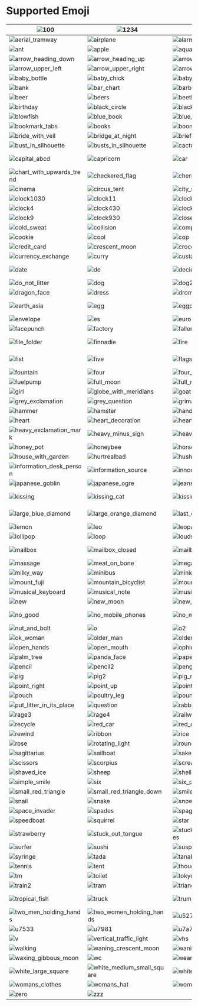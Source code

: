 # Supported Emoji

| ![100](https://raw.githubusercontent.com/matchilling/gatsby-remark-emojis/master/resource/image/100.png)| ![1234](https://raw.githubusercontent.com/matchilling/gatsby-remark-emojis/master/resource/image/1234.png)| ![+1](https://raw.githubusercontent.com/matchilling/gatsby-remark-emojis/master/resource/image/+1.png)| ![-1](https://raw.githubusercontent.com/matchilling/gatsby-remark-emojis/master/resource/image/-1.png)| ![8ball](https://raw.githubusercontent.com/matchilling/gatsby-remark-emojis/master/resource/image/8ball.png)| ![a](https://raw.githubusercontent.com/matchilling/gatsby-remark-emojis/master/resource/image/a.png)| ![ab](https://raw.githubusercontent.com/matchilling/gatsby-remark-emojis/master/resource/image/ab.png)| ![abc](https://raw.githubusercontent.com/matchilling/gatsby-remark-emojis/master/resource/image/abc.png)| ![abcd](https://raw.githubusercontent.com/matchilling/gatsby-remark-emojis/master/resource/image/abcd.png)| ![accept](https://raw.githubusercontent.com/matchilling/gatsby-remark-emojis/master/resource/image/accept.png)|
|---|---|---|---|---|---|---|---|---|---|
| ![aerial_tramway](https://raw.githubusercontent.com/matchilling/gatsby-remark-emojis/master/resource/image/aerial_tramway.png)| ![airplane](https://raw.githubusercontent.com/matchilling/gatsby-remark-emojis/master/resource/image/airplane.png)| ![alarm_clock](https://raw.githubusercontent.com/matchilling/gatsby-remark-emojis/master/resource/image/alarm_clock.png)| ![alien](https://raw.githubusercontent.com/matchilling/gatsby-remark-emojis/master/resource/image/alien.png)| ![ambulance](https://raw.githubusercontent.com/matchilling/gatsby-remark-emojis/master/resource/image/ambulance.png)| ![anchor](https://raw.githubusercontent.com/matchilling/gatsby-remark-emojis/master/resource/image/anchor.png)| ![angel](https://raw.githubusercontent.com/matchilling/gatsby-remark-emojis/master/resource/image/angel.png)| ![anger](https://raw.githubusercontent.com/matchilling/gatsby-remark-emojis/master/resource/image/anger.png)| ![angry](https://raw.githubusercontent.com/matchilling/gatsby-remark-emojis/master/resource/image/angry.png)| ![anguished](https://raw.githubusercontent.com/matchilling/gatsby-remark-emojis/master/resource/image/anguished.png)|
| ![ant](https://raw.githubusercontent.com/matchilling/gatsby-remark-emojis/master/resource/image/ant.png)| ![apple](https://raw.githubusercontent.com/matchilling/gatsby-remark-emojis/master/resource/image/apple.png)| ![aquarius](https://raw.githubusercontent.com/matchilling/gatsby-remark-emojis/master/resource/image/aquarius.png)| ![aries](https://raw.githubusercontent.com/matchilling/gatsby-remark-emojis/master/resource/image/aries.png)| ![arrow_backward](https://raw.githubusercontent.com/matchilling/gatsby-remark-emojis/master/resource/image/arrow_backward.png)| ![arrow_double_down](https://raw.githubusercontent.com/matchilling/gatsby-remark-emojis/master/resource/image/arrow_double_down.png)| ![arrow_double_up](https://raw.githubusercontent.com/matchilling/gatsby-remark-emojis/master/resource/image/arrow_double_up.png)| ![arrow_down](https://raw.githubusercontent.com/matchilling/gatsby-remark-emojis/master/resource/image/arrow_down.png)| ![arrow_down_small](https://raw.githubusercontent.com/matchilling/gatsby-remark-emojis/master/resource/image/arrow_down_small.png)| ![arrow_forward](https://raw.githubusercontent.com/matchilling/gatsby-remark-emojis/master/resource/image/arrow_forward.png)|
| ![arrow_heading_down](https://raw.githubusercontent.com/matchilling/gatsby-remark-emojis/master/resource/image/arrow_heading_down.png)| ![arrow_heading_up](https://raw.githubusercontent.com/matchilling/gatsby-remark-emojis/master/resource/image/arrow_heading_up.png)| ![arrow_left](https://raw.githubusercontent.com/matchilling/gatsby-remark-emojis/master/resource/image/arrow_left.png)| ![arrow_lower_left](https://raw.githubusercontent.com/matchilling/gatsby-remark-emojis/master/resource/image/arrow_lower_left.png)| ![arrow_lower_right](https://raw.githubusercontent.com/matchilling/gatsby-remark-emojis/master/resource/image/arrow_lower_right.png)| ![arrow_right](https://raw.githubusercontent.com/matchilling/gatsby-remark-emojis/master/resource/image/arrow_right.png)| ![arrow_right_hook](https://raw.githubusercontent.com/matchilling/gatsby-remark-emojis/master/resource/image/arrow_right_hook.png)| ![arrow_up](https://raw.githubusercontent.com/matchilling/gatsby-remark-emojis/master/resource/image/arrow_up.png)| ![arrow_up_down](https://raw.githubusercontent.com/matchilling/gatsby-remark-emojis/master/resource/image/arrow_up_down.png)| ![arrow_up_small](https://raw.githubusercontent.com/matchilling/gatsby-remark-emojis/master/resource/image/arrow_up_small.png)|
| ![arrow_upper_left](https://raw.githubusercontent.com/matchilling/gatsby-remark-emojis/master/resource/image/arrow_upper_left.png)| ![arrow_upper_right](https://raw.githubusercontent.com/matchilling/gatsby-remark-emojis/master/resource/image/arrow_upper_right.png)| ![arrows_clockwise](https://raw.githubusercontent.com/matchilling/gatsby-remark-emojis/master/resource/image/arrows_clockwise.png)| ![arrows_counterclockwise](https://raw.githubusercontent.com/matchilling/gatsby-remark-emojis/master/resource/image/arrows_counterclockwise.png)| ![art](https://raw.githubusercontent.com/matchilling/gatsby-remark-emojis/master/resource/image/art.png)| ![articulated_lorry](https://raw.githubusercontent.com/matchilling/gatsby-remark-emojis/master/resource/image/articulated_lorry.png)| ![astonished](https://raw.githubusercontent.com/matchilling/gatsby-remark-emojis/master/resource/image/astonished.png)| ![atm](https://raw.githubusercontent.com/matchilling/gatsby-remark-emojis/master/resource/image/atm.png)| ![b](https://raw.githubusercontent.com/matchilling/gatsby-remark-emojis/master/resource/image/b.png)| ![baby](https://raw.githubusercontent.com/matchilling/gatsby-remark-emojis/master/resource/image/baby.png)|
| ![baby_bottle](https://raw.githubusercontent.com/matchilling/gatsby-remark-emojis/master/resource/image/baby_bottle.png)| ![baby_chick](https://raw.githubusercontent.com/matchilling/gatsby-remark-emojis/master/resource/image/baby_chick.png)| ![baby_symbol](https://raw.githubusercontent.com/matchilling/gatsby-remark-emojis/master/resource/image/baby_symbol.png)| ![back](https://raw.githubusercontent.com/matchilling/gatsby-remark-emojis/master/resource/image/back.png)| ![baggage_claim](https://raw.githubusercontent.com/matchilling/gatsby-remark-emojis/master/resource/image/baggage_claim.png)| ![balloon](https://raw.githubusercontent.com/matchilling/gatsby-remark-emojis/master/resource/image/balloon.png)| ![ballot_box_with_check](https://raw.githubusercontent.com/matchilling/gatsby-remark-emojis/master/resource/image/ballot_box_with_check.png)| ![bamboo](https://raw.githubusercontent.com/matchilling/gatsby-remark-emojis/master/resource/image/bamboo.png)| ![banana](https://raw.githubusercontent.com/matchilling/gatsby-remark-emojis/master/resource/image/banana.png)| ![bangbang](https://raw.githubusercontent.com/matchilling/gatsby-remark-emojis/master/resource/image/bangbang.png)|
| ![bank](https://raw.githubusercontent.com/matchilling/gatsby-remark-emojis/master/resource/image/bank.png)| ![bar_chart](https://raw.githubusercontent.com/matchilling/gatsby-remark-emojis/master/resource/image/bar_chart.png)| ![barber](https://raw.githubusercontent.com/matchilling/gatsby-remark-emojis/master/resource/image/barber.png)| ![baseball](https://raw.githubusercontent.com/matchilling/gatsby-remark-emojis/master/resource/image/baseball.png)| ![basketball](https://raw.githubusercontent.com/matchilling/gatsby-remark-emojis/master/resource/image/basketball.png)| ![bath](https://raw.githubusercontent.com/matchilling/gatsby-remark-emojis/master/resource/image/bath.png)| ![bathtub](https://raw.githubusercontent.com/matchilling/gatsby-remark-emojis/master/resource/image/bathtub.png)| ![battery](https://raw.githubusercontent.com/matchilling/gatsby-remark-emojis/master/resource/image/battery.png)| ![bear](https://raw.githubusercontent.com/matchilling/gatsby-remark-emojis/master/resource/image/bear.png)| ![bee](https://raw.githubusercontent.com/matchilling/gatsby-remark-emojis/master/resource/image/bee.png)|
| ![beer](https://raw.githubusercontent.com/matchilling/gatsby-remark-emojis/master/resource/image/beer.png)| ![beers](https://raw.githubusercontent.com/matchilling/gatsby-remark-emojis/master/resource/image/beers.png)| ![beetle](https://raw.githubusercontent.com/matchilling/gatsby-remark-emojis/master/resource/image/beetle.png)| ![beginner](https://raw.githubusercontent.com/matchilling/gatsby-remark-emojis/master/resource/image/beginner.png)| ![bell](https://raw.githubusercontent.com/matchilling/gatsby-remark-emojis/master/resource/image/bell.png)| ![bento](https://raw.githubusercontent.com/matchilling/gatsby-remark-emojis/master/resource/image/bento.png)| ![bicyclist](https://raw.githubusercontent.com/matchilling/gatsby-remark-emojis/master/resource/image/bicyclist.png)| ![bike](https://raw.githubusercontent.com/matchilling/gatsby-remark-emojis/master/resource/image/bike.png)| ![bikini](https://raw.githubusercontent.com/matchilling/gatsby-remark-emojis/master/resource/image/bikini.png)| ![bird](https://raw.githubusercontent.com/matchilling/gatsby-remark-emojis/master/resource/image/bird.png)|
| ![birthday](https://raw.githubusercontent.com/matchilling/gatsby-remark-emojis/master/resource/image/birthday.png)| ![black_circle](https://raw.githubusercontent.com/matchilling/gatsby-remark-emojis/master/resource/image/black_circle.png)| ![black_joker](https://raw.githubusercontent.com/matchilling/gatsby-remark-emojis/master/resource/image/black_joker.png)| ![black_medium_small_square](https://raw.githubusercontent.com/matchilling/gatsby-remark-emojis/master/resource/image/black_medium_small_square.png)| ![black_medium_square](https://raw.githubusercontent.com/matchilling/gatsby-remark-emojis/master/resource/image/black_medium_square.png)| ![black_nib](https://raw.githubusercontent.com/matchilling/gatsby-remark-emojis/master/resource/image/black_nib.png)| ![black_small_square](https://raw.githubusercontent.com/matchilling/gatsby-remark-emojis/master/resource/image/black_small_square.png)| ![black_square](https://raw.githubusercontent.com/matchilling/gatsby-remark-emojis/master/resource/image/black_square.png)| ![black_square_button](https://raw.githubusercontent.com/matchilling/gatsby-remark-emojis/master/resource/image/black_square_button.png)| ![blossom](https://raw.githubusercontent.com/matchilling/gatsby-remark-emojis/master/resource/image/blossom.png)|
| ![blowfish](https://raw.githubusercontent.com/matchilling/gatsby-remark-emojis/master/resource/image/blowfish.png)| ![blue_book](https://raw.githubusercontent.com/matchilling/gatsby-remark-emojis/master/resource/image/blue_book.png)| ![blue_car](https://raw.githubusercontent.com/matchilling/gatsby-remark-emojis/master/resource/image/blue_car.png)| ![blue_heart](https://raw.githubusercontent.com/matchilling/gatsby-remark-emojis/master/resource/image/blue_heart.png)| ![blush](https://raw.githubusercontent.com/matchilling/gatsby-remark-emojis/master/resource/image/blush.png)| ![boar](https://raw.githubusercontent.com/matchilling/gatsby-remark-emojis/master/resource/image/boar.png)| ![boat](https://raw.githubusercontent.com/matchilling/gatsby-remark-emojis/master/resource/image/boat.png)| ![bomb](https://raw.githubusercontent.com/matchilling/gatsby-remark-emojis/master/resource/image/bomb.png)| ![book](https://raw.githubusercontent.com/matchilling/gatsby-remark-emojis/master/resource/image/book.png)| ![bookmark](https://raw.githubusercontent.com/matchilling/gatsby-remark-emojis/master/resource/image/bookmark.png)|
| ![bookmark_tabs](https://raw.githubusercontent.com/matchilling/gatsby-remark-emojis/master/resource/image/bookmark_tabs.png)| ![books](https://raw.githubusercontent.com/matchilling/gatsby-remark-emojis/master/resource/image/books.png)| ![boom](https://raw.githubusercontent.com/matchilling/gatsby-remark-emojis/master/resource/image/boom.png)| ![boot](https://raw.githubusercontent.com/matchilling/gatsby-remark-emojis/master/resource/image/boot.png)| ![bouquet](https://raw.githubusercontent.com/matchilling/gatsby-remark-emojis/master/resource/image/bouquet.png)| ![bow](https://raw.githubusercontent.com/matchilling/gatsby-remark-emojis/master/resource/image/bow.png)| ![bowling](https://raw.githubusercontent.com/matchilling/gatsby-remark-emojis/master/resource/image/bowling.png)| ![bowtie](https://raw.githubusercontent.com/matchilling/gatsby-remark-emojis/master/resource/image/bowtie.png)| ![boy](https://raw.githubusercontent.com/matchilling/gatsby-remark-emojis/master/resource/image/boy.png)| ![bread](https://raw.githubusercontent.com/matchilling/gatsby-remark-emojis/master/resource/image/bread.png)|
| ![bride_with_veil](https://raw.githubusercontent.com/matchilling/gatsby-remark-emojis/master/resource/image/bride_with_veil.png)| ![bridge_at_night](https://raw.githubusercontent.com/matchilling/gatsby-remark-emojis/master/resource/image/bridge_at_night.png)| ![briefcase](https://raw.githubusercontent.com/matchilling/gatsby-remark-emojis/master/resource/image/briefcase.png)| ![broken_heart](https://raw.githubusercontent.com/matchilling/gatsby-remark-emojis/master/resource/image/broken_heart.png)| ![bug](https://raw.githubusercontent.com/matchilling/gatsby-remark-emojis/master/resource/image/bug.png)| ![bulb](https://raw.githubusercontent.com/matchilling/gatsby-remark-emojis/master/resource/image/bulb.png)| ![bullettrain_front](https://raw.githubusercontent.com/matchilling/gatsby-remark-emojis/master/resource/image/bullettrain_front.png)| ![bullettrain_side](https://raw.githubusercontent.com/matchilling/gatsby-remark-emojis/master/resource/image/bullettrain_side.png)| ![bus](https://raw.githubusercontent.com/matchilling/gatsby-remark-emojis/master/resource/image/bus.png)| ![busstop](https://raw.githubusercontent.com/matchilling/gatsby-remark-emojis/master/resource/image/busstop.png)|
| ![bust_in_silhouette](https://raw.githubusercontent.com/matchilling/gatsby-remark-emojis/master/resource/image/bust_in_silhouette.png)| ![busts_in_silhouette](https://raw.githubusercontent.com/matchilling/gatsby-remark-emojis/master/resource/image/busts_in_silhouette.png)| ![cactus](https://raw.githubusercontent.com/matchilling/gatsby-remark-emojis/master/resource/image/cactus.png)| ![cake](https://raw.githubusercontent.com/matchilling/gatsby-remark-emojis/master/resource/image/cake.png)| ![calendar](https://raw.githubusercontent.com/matchilling/gatsby-remark-emojis/master/resource/image/calendar.png)| ![calling](https://raw.githubusercontent.com/matchilling/gatsby-remark-emojis/master/resource/image/calling.png)| ![camel](https://raw.githubusercontent.com/matchilling/gatsby-remark-emojis/master/resource/image/camel.png)| ![camera](https://raw.githubusercontent.com/matchilling/gatsby-remark-emojis/master/resource/image/camera.png)| ![cancer](https://raw.githubusercontent.com/matchilling/gatsby-remark-emojis/master/resource/image/cancer.png)| ![candy](https://raw.githubusercontent.com/matchilling/gatsby-remark-emojis/master/resource/image/candy.png)|
| ![capital_abcd](https://raw.githubusercontent.com/matchilling/gatsby-remark-emojis/master/resource/image/capital_abcd.png)| ![capricorn](https://raw.githubusercontent.com/matchilling/gatsby-remark-emojis/master/resource/image/capricorn.png)| ![car](https://raw.githubusercontent.com/matchilling/gatsby-remark-emojis/master/resource/image/car.png)| ![card_index](https://raw.githubusercontent.com/matchilling/gatsby-remark-emojis/master/resource/image/card_index.png)| ![carousel_horse](https://raw.githubusercontent.com/matchilling/gatsby-remark-emojis/master/resource/image/carousel_horse.png)| ![cat](https://raw.githubusercontent.com/matchilling/gatsby-remark-emojis/master/resource/image/cat.png)| ![cat2](https://raw.githubusercontent.com/matchilling/gatsby-remark-emojis/master/resource/image/cat2.png)| ![cd](https://raw.githubusercontent.com/matchilling/gatsby-remark-emojis/master/resource/image/cd.png)| ![chart](https://raw.githubusercontent.com/matchilling/gatsby-remark-emojis/master/resource/image/chart.png)| ![chart_with_downwards_trend](https://raw.githubusercontent.com/matchilling/gatsby-remark-emojis/master/resource/image/chart_with_downwards_trend.png)|
| ![chart_with_upwards_trend](https://raw.githubusercontent.com/matchilling/gatsby-remark-emojis/master/resource/image/chart_with_upwards_trend.png)| ![checkered_flag](https://raw.githubusercontent.com/matchilling/gatsby-remark-emojis/master/resource/image/checkered_flag.png)| ![cherries](https://raw.githubusercontent.com/matchilling/gatsby-remark-emojis/master/resource/image/cherries.png)| ![cherry_blossom](https://raw.githubusercontent.com/matchilling/gatsby-remark-emojis/master/resource/image/cherry_blossom.png)| ![chestnut](https://raw.githubusercontent.com/matchilling/gatsby-remark-emojis/master/resource/image/chestnut.png)| ![chicken](https://raw.githubusercontent.com/matchilling/gatsby-remark-emojis/master/resource/image/chicken.png)| ![children_crossing](https://raw.githubusercontent.com/matchilling/gatsby-remark-emojis/master/resource/image/children_crossing.png)| ![chocolate_bar](https://raw.githubusercontent.com/matchilling/gatsby-remark-emojis/master/resource/image/chocolate_bar.png)| ![christmas_tree](https://raw.githubusercontent.com/matchilling/gatsby-remark-emojis/master/resource/image/christmas_tree.png)| ![church](https://raw.githubusercontent.com/matchilling/gatsby-remark-emojis/master/resource/image/church.png)|
| ![cinema](https://raw.githubusercontent.com/matchilling/gatsby-remark-emojis/master/resource/image/cinema.png)| ![circus_tent](https://raw.githubusercontent.com/matchilling/gatsby-remark-emojis/master/resource/image/circus_tent.png)| ![city_sunrise](https://raw.githubusercontent.com/matchilling/gatsby-remark-emojis/master/resource/image/city_sunrise.png)| ![city_sunset](https://raw.githubusercontent.com/matchilling/gatsby-remark-emojis/master/resource/image/city_sunset.png)| ![cl](https://raw.githubusercontent.com/matchilling/gatsby-remark-emojis/master/resource/image/cl.png)| ![clap](https://raw.githubusercontent.com/matchilling/gatsby-remark-emojis/master/resource/image/clap.png)| ![clapper](https://raw.githubusercontent.com/matchilling/gatsby-remark-emojis/master/resource/image/clapper.png)| ![clipboard](https://raw.githubusercontent.com/matchilling/gatsby-remark-emojis/master/resource/image/clipboard.png)| ![clock1](https://raw.githubusercontent.com/matchilling/gatsby-remark-emojis/master/resource/image/clock1.png)| ![clock10](https://raw.githubusercontent.com/matchilling/gatsby-remark-emojis/master/resource/image/clock10.png)|
| ![clock1030](https://raw.githubusercontent.com/matchilling/gatsby-remark-emojis/master/resource/image/clock1030.png)| ![clock11](https://raw.githubusercontent.com/matchilling/gatsby-remark-emojis/master/resource/image/clock11.png)| ![clock1130](https://raw.githubusercontent.com/matchilling/gatsby-remark-emojis/master/resource/image/clock1130.png)| ![clock12](https://raw.githubusercontent.com/matchilling/gatsby-remark-emojis/master/resource/image/clock12.png)| ![clock1230](https://raw.githubusercontent.com/matchilling/gatsby-remark-emojis/master/resource/image/clock1230.png)| ![clock130](https://raw.githubusercontent.com/matchilling/gatsby-remark-emojis/master/resource/image/clock130.png)| ![clock2](https://raw.githubusercontent.com/matchilling/gatsby-remark-emojis/master/resource/image/clock2.png)| ![clock230](https://raw.githubusercontent.com/matchilling/gatsby-remark-emojis/master/resource/image/clock230.png)| ![clock3](https://raw.githubusercontent.com/matchilling/gatsby-remark-emojis/master/resource/image/clock3.png)| ![clock330](https://raw.githubusercontent.com/matchilling/gatsby-remark-emojis/master/resource/image/clock330.png)|
| ![clock4](https://raw.githubusercontent.com/matchilling/gatsby-remark-emojis/master/resource/image/clock4.png)| ![clock430](https://raw.githubusercontent.com/matchilling/gatsby-remark-emojis/master/resource/image/clock430.png)| ![clock5](https://raw.githubusercontent.com/matchilling/gatsby-remark-emojis/master/resource/image/clock5.png)| ![clock530](https://raw.githubusercontent.com/matchilling/gatsby-remark-emojis/master/resource/image/clock530.png)| ![clock6](https://raw.githubusercontent.com/matchilling/gatsby-remark-emojis/master/resource/image/clock6.png)| ![clock630](https://raw.githubusercontent.com/matchilling/gatsby-remark-emojis/master/resource/image/clock630.png)| ![clock7](https://raw.githubusercontent.com/matchilling/gatsby-remark-emojis/master/resource/image/clock7.png)| ![clock730](https://raw.githubusercontent.com/matchilling/gatsby-remark-emojis/master/resource/image/clock730.png)| ![clock8](https://raw.githubusercontent.com/matchilling/gatsby-remark-emojis/master/resource/image/clock8.png)| ![clock830](https://raw.githubusercontent.com/matchilling/gatsby-remark-emojis/master/resource/image/clock830.png)|
| ![clock9](https://raw.githubusercontent.com/matchilling/gatsby-remark-emojis/master/resource/image/clock9.png)| ![clock930](https://raw.githubusercontent.com/matchilling/gatsby-remark-emojis/master/resource/image/clock930.png)| ![closed_book](https://raw.githubusercontent.com/matchilling/gatsby-remark-emojis/master/resource/image/closed_book.png)| ![closed_lock_with_key](https://raw.githubusercontent.com/matchilling/gatsby-remark-emojis/master/resource/image/closed_lock_with_key.png)| ![closed_umbrella](https://raw.githubusercontent.com/matchilling/gatsby-remark-emojis/master/resource/image/closed_umbrella.png)| ![cloud](https://raw.githubusercontent.com/matchilling/gatsby-remark-emojis/master/resource/image/cloud.png)| ![clubs](https://raw.githubusercontent.com/matchilling/gatsby-remark-emojis/master/resource/image/clubs.png)| ![cn](https://raw.githubusercontent.com/matchilling/gatsby-remark-emojis/master/resource/image/cn.png)| ![cocktail](https://raw.githubusercontent.com/matchilling/gatsby-remark-emojis/master/resource/image/cocktail.png)| ![coffee](https://raw.githubusercontent.com/matchilling/gatsby-remark-emojis/master/resource/image/coffee.png)|
| ![cold_sweat](https://raw.githubusercontent.com/matchilling/gatsby-remark-emojis/master/resource/image/cold_sweat.png)| ![collision](https://raw.githubusercontent.com/matchilling/gatsby-remark-emojis/master/resource/image/collision.png)| ![computer](https://raw.githubusercontent.com/matchilling/gatsby-remark-emojis/master/resource/image/computer.png)| ![confetti_ball](https://raw.githubusercontent.com/matchilling/gatsby-remark-emojis/master/resource/image/confetti_ball.png)| ![confounded](https://raw.githubusercontent.com/matchilling/gatsby-remark-emojis/master/resource/image/confounded.png)| ![confused](https://raw.githubusercontent.com/matchilling/gatsby-remark-emojis/master/resource/image/confused.png)| ![congratulations](https://raw.githubusercontent.com/matchilling/gatsby-remark-emojis/master/resource/image/congratulations.png)| ![construction](https://raw.githubusercontent.com/matchilling/gatsby-remark-emojis/master/resource/image/construction.png)| ![construction_worker](https://raw.githubusercontent.com/matchilling/gatsby-remark-emojis/master/resource/image/construction_worker.png)| ![convenience_store](https://raw.githubusercontent.com/matchilling/gatsby-remark-emojis/master/resource/image/convenience_store.png)|
| ![cookie](https://raw.githubusercontent.com/matchilling/gatsby-remark-emojis/master/resource/image/cookie.png)| ![cool](https://raw.githubusercontent.com/matchilling/gatsby-remark-emojis/master/resource/image/cool.png)| ![cop](https://raw.githubusercontent.com/matchilling/gatsby-remark-emojis/master/resource/image/cop.png)| ![copyright](https://raw.githubusercontent.com/matchilling/gatsby-remark-emojis/master/resource/image/copyright.png)| ![corn](https://raw.githubusercontent.com/matchilling/gatsby-remark-emojis/master/resource/image/corn.png)| ![couple](https://raw.githubusercontent.com/matchilling/gatsby-remark-emojis/master/resource/image/couple.png)| ![couple_with_heart](https://raw.githubusercontent.com/matchilling/gatsby-remark-emojis/master/resource/image/couple_with_heart.png)| ![couplekiss](https://raw.githubusercontent.com/matchilling/gatsby-remark-emojis/master/resource/image/couplekiss.png)| ![cow](https://raw.githubusercontent.com/matchilling/gatsby-remark-emojis/master/resource/image/cow.png)| ![cow2](https://raw.githubusercontent.com/matchilling/gatsby-remark-emojis/master/resource/image/cow2.png)|
| ![credit_card](https://raw.githubusercontent.com/matchilling/gatsby-remark-emojis/master/resource/image/credit_card.png)| ![crescent_moon](https://raw.githubusercontent.com/matchilling/gatsby-remark-emojis/master/resource/image/crescent_moon.png)| ![crocodile](https://raw.githubusercontent.com/matchilling/gatsby-remark-emojis/master/resource/image/crocodile.png)| ![crossed_flags](https://raw.githubusercontent.com/matchilling/gatsby-remark-emojis/master/resource/image/crossed_flags.png)| ![crown](https://raw.githubusercontent.com/matchilling/gatsby-remark-emojis/master/resource/image/crown.png)| ![cry](https://raw.githubusercontent.com/matchilling/gatsby-remark-emojis/master/resource/image/cry.png)| ![crying_cat_face](https://raw.githubusercontent.com/matchilling/gatsby-remark-emojis/master/resource/image/crying_cat_face.png)| ![crystal_ball](https://raw.githubusercontent.com/matchilling/gatsby-remark-emojis/master/resource/image/crystal_ball.png)| ![cupid](https://raw.githubusercontent.com/matchilling/gatsby-remark-emojis/master/resource/image/cupid.png)| ![curly_loop](https://raw.githubusercontent.com/matchilling/gatsby-remark-emojis/master/resource/image/curly_loop.png)|
| ![currency_exchange](https://raw.githubusercontent.com/matchilling/gatsby-remark-emojis/master/resource/image/currency_exchange.png)| ![curry](https://raw.githubusercontent.com/matchilling/gatsby-remark-emojis/master/resource/image/curry.png)| ![custard](https://raw.githubusercontent.com/matchilling/gatsby-remark-emojis/master/resource/image/custard.png)| ![customs](https://raw.githubusercontent.com/matchilling/gatsby-remark-emojis/master/resource/image/customs.png)| ![cyclone](https://raw.githubusercontent.com/matchilling/gatsby-remark-emojis/master/resource/image/cyclone.png)| ![dancer](https://raw.githubusercontent.com/matchilling/gatsby-remark-emojis/master/resource/image/dancer.png)| ![dancers](https://raw.githubusercontent.com/matchilling/gatsby-remark-emojis/master/resource/image/dancers.png)| ![dango](https://raw.githubusercontent.com/matchilling/gatsby-remark-emojis/master/resource/image/dango.png)| ![dart](https://raw.githubusercontent.com/matchilling/gatsby-remark-emojis/master/resource/image/dart.png)| ![dash](https://raw.githubusercontent.com/matchilling/gatsby-remark-emojis/master/resource/image/dash.png)|
| ![date](https://raw.githubusercontent.com/matchilling/gatsby-remark-emojis/master/resource/image/date.png)| ![de](https://raw.githubusercontent.com/matchilling/gatsby-remark-emojis/master/resource/image/de.png)| ![deciduous_tree](https://raw.githubusercontent.com/matchilling/gatsby-remark-emojis/master/resource/image/deciduous_tree.png)| ![department_store](https://raw.githubusercontent.com/matchilling/gatsby-remark-emojis/master/resource/image/department_store.png)| ![diamond_shape_with_a_dot_inside](https://raw.githubusercontent.com/matchilling/gatsby-remark-emojis/master/resource/image/diamond_shape_with_a_dot_inside.png)| ![diamonds](https://raw.githubusercontent.com/matchilling/gatsby-remark-emojis/master/resource/image/diamonds.png)| ![disappointed](https://raw.githubusercontent.com/matchilling/gatsby-remark-emojis/master/resource/image/disappointed.png)| ![disappointed_relieved](https://raw.githubusercontent.com/matchilling/gatsby-remark-emojis/master/resource/image/disappointed_relieved.png)| ![dizzy](https://raw.githubusercontent.com/matchilling/gatsby-remark-emojis/master/resource/image/dizzy.png)| ![dizzy_face](https://raw.githubusercontent.com/matchilling/gatsby-remark-emojis/master/resource/image/dizzy_face.png)|
| ![do_not_litter](https://raw.githubusercontent.com/matchilling/gatsby-remark-emojis/master/resource/image/do_not_litter.png)| ![dog](https://raw.githubusercontent.com/matchilling/gatsby-remark-emojis/master/resource/image/dog.png)| ![dog2](https://raw.githubusercontent.com/matchilling/gatsby-remark-emojis/master/resource/image/dog2.png)| ![dollar](https://raw.githubusercontent.com/matchilling/gatsby-remark-emojis/master/resource/image/dollar.png)| ![dolls](https://raw.githubusercontent.com/matchilling/gatsby-remark-emojis/master/resource/image/dolls.png)| ![dolphin](https://raw.githubusercontent.com/matchilling/gatsby-remark-emojis/master/resource/image/dolphin.png)| ![donut](https://raw.githubusercontent.com/matchilling/gatsby-remark-emojis/master/resource/image/donut.png)| ![door](https://raw.githubusercontent.com/matchilling/gatsby-remark-emojis/master/resource/image/door.png)| ![doughnut](https://raw.githubusercontent.com/matchilling/gatsby-remark-emojis/master/resource/image/doughnut.png)| ![dragon](https://raw.githubusercontent.com/matchilling/gatsby-remark-emojis/master/resource/image/dragon.png)|
| ![dragon_face](https://raw.githubusercontent.com/matchilling/gatsby-remark-emojis/master/resource/image/dragon_face.png)| ![dress](https://raw.githubusercontent.com/matchilling/gatsby-remark-emojis/master/resource/image/dress.png)| ![dromedary_camel](https://raw.githubusercontent.com/matchilling/gatsby-remark-emojis/master/resource/image/dromedary_camel.png)| ![droplet](https://raw.githubusercontent.com/matchilling/gatsby-remark-emojis/master/resource/image/droplet.png)| ![dvd](https://raw.githubusercontent.com/matchilling/gatsby-remark-emojis/master/resource/image/dvd.png)| ![e-mail](https://raw.githubusercontent.com/matchilling/gatsby-remark-emojis/master/resource/image/e-mail.png)| ![ear](https://raw.githubusercontent.com/matchilling/gatsby-remark-emojis/master/resource/image/ear.png)| ![ear_of_rice](https://raw.githubusercontent.com/matchilling/gatsby-remark-emojis/master/resource/image/ear_of_rice.png)| ![earth_africa](https://raw.githubusercontent.com/matchilling/gatsby-remark-emojis/master/resource/image/earth_africa.png)| ![earth_americas](https://raw.githubusercontent.com/matchilling/gatsby-remark-emojis/master/resource/image/earth_americas.png)|
| ![earth_asia](https://raw.githubusercontent.com/matchilling/gatsby-remark-emojis/master/resource/image/earth_asia.png)| ![egg](https://raw.githubusercontent.com/matchilling/gatsby-remark-emojis/master/resource/image/egg.png)| ![eggplant](https://raw.githubusercontent.com/matchilling/gatsby-remark-emojis/master/resource/image/eggplant.png)| ![eight](https://raw.githubusercontent.com/matchilling/gatsby-remark-emojis/master/resource/image/eight.png)| ![eight_pointed_black_star](https://raw.githubusercontent.com/matchilling/gatsby-remark-emojis/master/resource/image/eight_pointed_black_star.png)| ![eight_spoked_asterisk](https://raw.githubusercontent.com/matchilling/gatsby-remark-emojis/master/resource/image/eight_spoked_asterisk.png)| ![electric_plug](https://raw.githubusercontent.com/matchilling/gatsby-remark-emojis/master/resource/image/electric_plug.png)| ![elephant](https://raw.githubusercontent.com/matchilling/gatsby-remark-emojis/master/resource/image/elephant.png)| ![email](https://raw.githubusercontent.com/matchilling/gatsby-remark-emojis/master/resource/image/email.png)| ![end](https://raw.githubusercontent.com/matchilling/gatsby-remark-emojis/master/resource/image/end.png)|
| ![envelope](https://raw.githubusercontent.com/matchilling/gatsby-remark-emojis/master/resource/image/envelope.png)| ![es](https://raw.githubusercontent.com/matchilling/gatsby-remark-emojis/master/resource/image/es.png)| ![euro](https://raw.githubusercontent.com/matchilling/gatsby-remark-emojis/master/resource/image/euro.png)| ![european_castle](https://raw.githubusercontent.com/matchilling/gatsby-remark-emojis/master/resource/image/european_castle.png)| ![european_post_office](https://raw.githubusercontent.com/matchilling/gatsby-remark-emojis/master/resource/image/european_post_office.png)| ![evergreen_tree](https://raw.githubusercontent.com/matchilling/gatsby-remark-emojis/master/resource/image/evergreen_tree.png)| ![exclamation](https://raw.githubusercontent.com/matchilling/gatsby-remark-emojis/master/resource/image/exclamation.png)| ![expressionless](https://raw.githubusercontent.com/matchilling/gatsby-remark-emojis/master/resource/image/expressionless.png)| ![eyeglasses](https://raw.githubusercontent.com/matchilling/gatsby-remark-emojis/master/resource/image/eyeglasses.png)| ![eyes](https://raw.githubusercontent.com/matchilling/gatsby-remark-emojis/master/resource/image/eyes.png)|
| ![facepunch](https://raw.githubusercontent.com/matchilling/gatsby-remark-emojis/master/resource/image/facepunch.png)| ![factory](https://raw.githubusercontent.com/matchilling/gatsby-remark-emojis/master/resource/image/factory.png)| ![fallen_leaf](https://raw.githubusercontent.com/matchilling/gatsby-remark-emojis/master/resource/image/fallen_leaf.png)| ![family](https://raw.githubusercontent.com/matchilling/gatsby-remark-emojis/master/resource/image/family.png)| ![fast_forward](https://raw.githubusercontent.com/matchilling/gatsby-remark-emojis/master/resource/image/fast_forward.png)| ![fax](https://raw.githubusercontent.com/matchilling/gatsby-remark-emojis/master/resource/image/fax.png)| ![fearful](https://raw.githubusercontent.com/matchilling/gatsby-remark-emojis/master/resource/image/fearful.png)| ![feelsgood](https://raw.githubusercontent.com/matchilling/gatsby-remark-emojis/master/resource/image/feelsgood.png)| ![feet](https://raw.githubusercontent.com/matchilling/gatsby-remark-emojis/master/resource/image/feet.png)| ![ferris_wheel](https://raw.githubusercontent.com/matchilling/gatsby-remark-emojis/master/resource/image/ferris_wheel.png)|
| ![file_folder](https://raw.githubusercontent.com/matchilling/gatsby-remark-emojis/master/resource/image/file_folder.png)| ![finnadie](https://raw.githubusercontent.com/matchilling/gatsby-remark-emojis/master/resource/image/finnadie.png)| ![fire](https://raw.githubusercontent.com/matchilling/gatsby-remark-emojis/master/resource/image/fire.png)| ![fire_engine](https://raw.githubusercontent.com/matchilling/gatsby-remark-emojis/master/resource/image/fire_engine.png)| ![fireworks](https://raw.githubusercontent.com/matchilling/gatsby-remark-emojis/master/resource/image/fireworks.png)| ![first_quarter_moon](https://raw.githubusercontent.com/matchilling/gatsby-remark-emojis/master/resource/image/first_quarter_moon.png)| ![first_quarter_moon_with_face](https://raw.githubusercontent.com/matchilling/gatsby-remark-emojis/master/resource/image/first_quarter_moon_with_face.png)| ![fish](https://raw.githubusercontent.com/matchilling/gatsby-remark-emojis/master/resource/image/fish.png)| ![fish_cake](https://raw.githubusercontent.com/matchilling/gatsby-remark-emojis/master/resource/image/fish_cake.png)| ![fishing_pole_and_fish](https://raw.githubusercontent.com/matchilling/gatsby-remark-emojis/master/resource/image/fishing_pole_and_fish.png)|
| ![fist](https://raw.githubusercontent.com/matchilling/gatsby-remark-emojis/master/resource/image/fist.png)| ![five](https://raw.githubusercontent.com/matchilling/gatsby-remark-emojis/master/resource/image/five.png)| ![flags](https://raw.githubusercontent.com/matchilling/gatsby-remark-emojis/master/resource/image/flags.png)| ![flashlight](https://raw.githubusercontent.com/matchilling/gatsby-remark-emojis/master/resource/image/flashlight.png)| ![floppy_disk](https://raw.githubusercontent.com/matchilling/gatsby-remark-emojis/master/resource/image/floppy_disk.png)| ![flower_playing_cards](https://raw.githubusercontent.com/matchilling/gatsby-remark-emojis/master/resource/image/flower_playing_cards.png)| ![flushed](https://raw.githubusercontent.com/matchilling/gatsby-remark-emojis/master/resource/image/flushed.png)| ![foggy](https://raw.githubusercontent.com/matchilling/gatsby-remark-emojis/master/resource/image/foggy.png)| ![football](https://raw.githubusercontent.com/matchilling/gatsby-remark-emojis/master/resource/image/football.png)| ![fork_and_knife](https://raw.githubusercontent.com/matchilling/gatsby-remark-emojis/master/resource/image/fork_and_knife.png)|
| ![fountain](https://raw.githubusercontent.com/matchilling/gatsby-remark-emojis/master/resource/image/fountain.png)| ![four](https://raw.githubusercontent.com/matchilling/gatsby-remark-emojis/master/resource/image/four.png)| ![four_leaf_clover](https://raw.githubusercontent.com/matchilling/gatsby-remark-emojis/master/resource/image/four_leaf_clover.png)| ![fr](https://raw.githubusercontent.com/matchilling/gatsby-remark-emojis/master/resource/image/fr.png)| ![free](https://raw.githubusercontent.com/matchilling/gatsby-remark-emojis/master/resource/image/free.png)| ![fried_shrimp](https://raw.githubusercontent.com/matchilling/gatsby-remark-emojis/master/resource/image/fried_shrimp.png)| ![fries](https://raw.githubusercontent.com/matchilling/gatsby-remark-emojis/master/resource/image/fries.png)| ![frog](https://raw.githubusercontent.com/matchilling/gatsby-remark-emojis/master/resource/image/frog.png)| ![frowning](https://raw.githubusercontent.com/matchilling/gatsby-remark-emojis/master/resource/image/frowning.png)| ![fu](https://raw.githubusercontent.com/matchilling/gatsby-remark-emojis/master/resource/image/fu.png)|
| ![fuelpump](https://raw.githubusercontent.com/matchilling/gatsby-remark-emojis/master/resource/image/fuelpump.png)| ![full_moon](https://raw.githubusercontent.com/matchilling/gatsby-remark-emojis/master/resource/image/full_moon.png)| ![full_moon_with_face](https://raw.githubusercontent.com/matchilling/gatsby-remark-emojis/master/resource/image/full_moon_with_face.png)| ![game_die](https://raw.githubusercontent.com/matchilling/gatsby-remark-emojis/master/resource/image/game_die.png)| ![gb](https://raw.githubusercontent.com/matchilling/gatsby-remark-emojis/master/resource/image/gb.png)| ![gem](https://raw.githubusercontent.com/matchilling/gatsby-remark-emojis/master/resource/image/gem.png)| ![gemini](https://raw.githubusercontent.com/matchilling/gatsby-remark-emojis/master/resource/image/gemini.png)| ![ghost](https://raw.githubusercontent.com/matchilling/gatsby-remark-emojis/master/resource/image/ghost.png)| ![gift](https://raw.githubusercontent.com/matchilling/gatsby-remark-emojis/master/resource/image/gift.png)| ![gift_heart](https://raw.githubusercontent.com/matchilling/gatsby-remark-emojis/master/resource/image/gift_heart.png)|
| ![girl](https://raw.githubusercontent.com/matchilling/gatsby-remark-emojis/master/resource/image/girl.png)| ![globe_with_meridians](https://raw.githubusercontent.com/matchilling/gatsby-remark-emojis/master/resource/image/globe_with_meridians.png)| ![goat](https://raw.githubusercontent.com/matchilling/gatsby-remark-emojis/master/resource/image/goat.png)| ![goberserk](https://raw.githubusercontent.com/matchilling/gatsby-remark-emojis/master/resource/image/goberserk.png)| ![godmode](https://raw.githubusercontent.com/matchilling/gatsby-remark-emojis/master/resource/image/godmode.png)| ![golf](https://raw.githubusercontent.com/matchilling/gatsby-remark-emojis/master/resource/image/golf.png)| ![grapes](https://raw.githubusercontent.com/matchilling/gatsby-remark-emojis/master/resource/image/grapes.png)| ![green_apple](https://raw.githubusercontent.com/matchilling/gatsby-remark-emojis/master/resource/image/green_apple.png)| ![green_book](https://raw.githubusercontent.com/matchilling/gatsby-remark-emojis/master/resource/image/green_book.png)| ![green_heart](https://raw.githubusercontent.com/matchilling/gatsby-remark-emojis/master/resource/image/green_heart.png)|
| ![grey_exclamation](https://raw.githubusercontent.com/matchilling/gatsby-remark-emojis/master/resource/image/grey_exclamation.png)| ![grey_question](https://raw.githubusercontent.com/matchilling/gatsby-remark-emojis/master/resource/image/grey_question.png)| ![grimacing](https://raw.githubusercontent.com/matchilling/gatsby-remark-emojis/master/resource/image/grimacing.png)| ![grin](https://raw.githubusercontent.com/matchilling/gatsby-remark-emojis/master/resource/image/grin.png)| ![grinning](https://raw.githubusercontent.com/matchilling/gatsby-remark-emojis/master/resource/image/grinning.png)| ![guardsman](https://raw.githubusercontent.com/matchilling/gatsby-remark-emojis/master/resource/image/guardsman.png)| ![guitar](https://raw.githubusercontent.com/matchilling/gatsby-remark-emojis/master/resource/image/guitar.png)| ![gun](https://raw.githubusercontent.com/matchilling/gatsby-remark-emojis/master/resource/image/gun.png)| ![haircut](https://raw.githubusercontent.com/matchilling/gatsby-remark-emojis/master/resource/image/haircut.png)| ![hamburger](https://raw.githubusercontent.com/matchilling/gatsby-remark-emojis/master/resource/image/hamburger.png)|
| ![hammer](https://raw.githubusercontent.com/matchilling/gatsby-remark-emojis/master/resource/image/hammer.png)| ![hamster](https://raw.githubusercontent.com/matchilling/gatsby-remark-emojis/master/resource/image/hamster.png)| ![hand](https://raw.githubusercontent.com/matchilling/gatsby-remark-emojis/master/resource/image/hand.png)| ![handbag](https://raw.githubusercontent.com/matchilling/gatsby-remark-emojis/master/resource/image/handbag.png)| ![hankey](https://raw.githubusercontent.com/matchilling/gatsby-remark-emojis/master/resource/image/hankey.png)| ![hash](https://raw.githubusercontent.com/matchilling/gatsby-remark-emojis/master/resource/image/hash.png)| ![hatched_chick](https://raw.githubusercontent.com/matchilling/gatsby-remark-emojis/master/resource/image/hatched_chick.png)| ![hatching_chick](https://raw.githubusercontent.com/matchilling/gatsby-remark-emojis/master/resource/image/hatching_chick.png)| ![headphones](https://raw.githubusercontent.com/matchilling/gatsby-remark-emojis/master/resource/image/headphones.png)| ![hear_no_evil](https://raw.githubusercontent.com/matchilling/gatsby-remark-emojis/master/resource/image/hear_no_evil.png)|
| ![heart](https://raw.githubusercontent.com/matchilling/gatsby-remark-emojis/master/resource/image/heart.png)| ![heart_decoration](https://raw.githubusercontent.com/matchilling/gatsby-remark-emojis/master/resource/image/heart_decoration.png)| ![heart_eyes](https://raw.githubusercontent.com/matchilling/gatsby-remark-emojis/master/resource/image/heart_eyes.png)| ![heart_eyes_cat](https://raw.githubusercontent.com/matchilling/gatsby-remark-emojis/master/resource/image/heart_eyes_cat.png)| ![heartbeat](https://raw.githubusercontent.com/matchilling/gatsby-remark-emojis/master/resource/image/heartbeat.png)| ![heartpulse](https://raw.githubusercontent.com/matchilling/gatsby-remark-emojis/master/resource/image/heartpulse.png)| ![hearts](https://raw.githubusercontent.com/matchilling/gatsby-remark-emojis/master/resource/image/hearts.png)| ![heavy_check_mark](https://raw.githubusercontent.com/matchilling/gatsby-remark-emojis/master/resource/image/heavy_check_mark.png)| ![heavy_division_sign](https://raw.githubusercontent.com/matchilling/gatsby-remark-emojis/master/resource/image/heavy_division_sign.png)| ![heavy_dollar_sign](https://raw.githubusercontent.com/matchilling/gatsby-remark-emojis/master/resource/image/heavy_dollar_sign.png)|
| ![heavy_exclamation_mark](https://raw.githubusercontent.com/matchilling/gatsby-remark-emojis/master/resource/image/heavy_exclamation_mark.png)| ![heavy_minus_sign](https://raw.githubusercontent.com/matchilling/gatsby-remark-emojis/master/resource/image/heavy_minus_sign.png)| ![heavy_multiplication_x](https://raw.githubusercontent.com/matchilling/gatsby-remark-emojis/master/resource/image/heavy_multiplication_x.png)| ![heavy_plus_sign](https://raw.githubusercontent.com/matchilling/gatsby-remark-emojis/master/resource/image/heavy_plus_sign.png)| ![helicopter](https://raw.githubusercontent.com/matchilling/gatsby-remark-emojis/master/resource/image/helicopter.png)| ![herb](https://raw.githubusercontent.com/matchilling/gatsby-remark-emojis/master/resource/image/herb.png)| ![hibiscus](https://raw.githubusercontent.com/matchilling/gatsby-remark-emojis/master/resource/image/hibiscus.png)| ![high_brightness](https://raw.githubusercontent.com/matchilling/gatsby-remark-emojis/master/resource/image/high_brightness.png)| ![high_heel](https://raw.githubusercontent.com/matchilling/gatsby-remark-emojis/master/resource/image/high_heel.png)| ![hocho](https://raw.githubusercontent.com/matchilling/gatsby-remark-emojis/master/resource/image/hocho.png)|
| ![honey_pot](https://raw.githubusercontent.com/matchilling/gatsby-remark-emojis/master/resource/image/honey_pot.png)| ![honeybee](https://raw.githubusercontent.com/matchilling/gatsby-remark-emojis/master/resource/image/honeybee.png)| ![horse](https://raw.githubusercontent.com/matchilling/gatsby-remark-emojis/master/resource/image/horse.png)| ![horse_racing](https://raw.githubusercontent.com/matchilling/gatsby-remark-emojis/master/resource/image/horse_racing.png)| ![hospital](https://raw.githubusercontent.com/matchilling/gatsby-remark-emojis/master/resource/image/hospital.png)| ![hotel](https://raw.githubusercontent.com/matchilling/gatsby-remark-emojis/master/resource/image/hotel.png)| ![hotsprings](https://raw.githubusercontent.com/matchilling/gatsby-remark-emojis/master/resource/image/hotsprings.png)| ![hourglass](https://raw.githubusercontent.com/matchilling/gatsby-remark-emojis/master/resource/image/hourglass.png)| ![hourglass_flowing_sand](https://raw.githubusercontent.com/matchilling/gatsby-remark-emojis/master/resource/image/hourglass_flowing_sand.png)| ![house](https://raw.githubusercontent.com/matchilling/gatsby-remark-emojis/master/resource/image/house.png)|
| ![house_with_garden](https://raw.githubusercontent.com/matchilling/gatsby-remark-emojis/master/resource/image/house_with_garden.png)| ![hurtrealbad](https://raw.githubusercontent.com/matchilling/gatsby-remark-emojis/master/resource/image/hurtrealbad.png)| ![hushed](https://raw.githubusercontent.com/matchilling/gatsby-remark-emojis/master/resource/image/hushed.png)| ![ice_cream](https://raw.githubusercontent.com/matchilling/gatsby-remark-emojis/master/resource/image/ice_cream.png)| ![icecream](https://raw.githubusercontent.com/matchilling/gatsby-remark-emojis/master/resource/image/icecream.png)| ![id](https://raw.githubusercontent.com/matchilling/gatsby-remark-emojis/master/resource/image/id.png)| ![ideograph_advantage](https://raw.githubusercontent.com/matchilling/gatsby-remark-emojis/master/resource/image/ideograph_advantage.png)| ![imp](https://raw.githubusercontent.com/matchilling/gatsby-remark-emojis/master/resource/image/imp.png)| ![inbox_tray](https://raw.githubusercontent.com/matchilling/gatsby-remark-emojis/master/resource/image/inbox_tray.png)| ![incoming_envelope](https://raw.githubusercontent.com/matchilling/gatsby-remark-emojis/master/resource/image/incoming_envelope.png)|
| ![information_desk_person](https://raw.githubusercontent.com/matchilling/gatsby-remark-emojis/master/resource/image/information_desk_person.png)| ![information_source](https://raw.githubusercontent.com/matchilling/gatsby-remark-emojis/master/resource/image/information_source.png)| ![innocent](https://raw.githubusercontent.com/matchilling/gatsby-remark-emojis/master/resource/image/innocent.png)| ![interrobang](https://raw.githubusercontent.com/matchilling/gatsby-remark-emojis/master/resource/image/interrobang.png)| ![iphone](https://raw.githubusercontent.com/matchilling/gatsby-remark-emojis/master/resource/image/iphone.png)| ![it](https://raw.githubusercontent.com/matchilling/gatsby-remark-emojis/master/resource/image/it.png)| ![izakaya_lantern](https://raw.githubusercontent.com/matchilling/gatsby-remark-emojis/master/resource/image/izakaya_lantern.png)| ![jack_o_lantern](https://raw.githubusercontent.com/matchilling/gatsby-remark-emojis/master/resource/image/jack_o_lantern.png)| ![japan](https://raw.githubusercontent.com/matchilling/gatsby-remark-emojis/master/resource/image/japan.png)| ![japanese_castle](https://raw.githubusercontent.com/matchilling/gatsby-remark-emojis/master/resource/image/japanese_castle.png)|
| ![japanese_goblin](https://raw.githubusercontent.com/matchilling/gatsby-remark-emojis/master/resource/image/japanese_goblin.png)| ![japanese_ogre](https://raw.githubusercontent.com/matchilling/gatsby-remark-emojis/master/resource/image/japanese_ogre.png)| ![jeans](https://raw.githubusercontent.com/matchilling/gatsby-remark-emojis/master/resource/image/jeans.png)| ![joy](https://raw.githubusercontent.com/matchilling/gatsby-remark-emojis/master/resource/image/joy.png)| ![joy_cat](https://raw.githubusercontent.com/matchilling/gatsby-remark-emojis/master/resource/image/joy_cat.png)| ![jp](https://raw.githubusercontent.com/matchilling/gatsby-remark-emojis/master/resource/image/jp.png)| ![key](https://raw.githubusercontent.com/matchilling/gatsby-remark-emojis/master/resource/image/key.png)| ![keycap_ten](https://raw.githubusercontent.com/matchilling/gatsby-remark-emojis/master/resource/image/keycap_ten.png)| ![kimono](https://raw.githubusercontent.com/matchilling/gatsby-remark-emojis/master/resource/image/kimono.png)| ![kiss](https://raw.githubusercontent.com/matchilling/gatsby-remark-emojis/master/resource/image/kiss.png)|
| ![kissing](https://raw.githubusercontent.com/matchilling/gatsby-remark-emojis/master/resource/image/kissing.png)| ![kissing_cat](https://raw.githubusercontent.com/matchilling/gatsby-remark-emojis/master/resource/image/kissing_cat.png)| ![kissing_closed_eyes](https://raw.githubusercontent.com/matchilling/gatsby-remark-emojis/master/resource/image/kissing_closed_eyes.png)| ![kissing_face](https://raw.githubusercontent.com/matchilling/gatsby-remark-emojis/master/resource/image/kissing_face.png)| ![kissing_heart](https://raw.githubusercontent.com/matchilling/gatsby-remark-emojis/master/resource/image/kissing_heart.png)| ![kissing_smiling_eyes](https://raw.githubusercontent.com/matchilling/gatsby-remark-emojis/master/resource/image/kissing_smiling_eyes.png)| ![koala](https://raw.githubusercontent.com/matchilling/gatsby-remark-emojis/master/resource/image/koala.png)| ![koko](https://raw.githubusercontent.com/matchilling/gatsby-remark-emojis/master/resource/image/koko.png)| ![kr](https://raw.githubusercontent.com/matchilling/gatsby-remark-emojis/master/resource/image/kr.png)| ![large_blue_circle](https://raw.githubusercontent.com/matchilling/gatsby-remark-emojis/master/resource/image/large_blue_circle.png)|
| ![large_blue_diamond](https://raw.githubusercontent.com/matchilling/gatsby-remark-emojis/master/resource/image/large_blue_diamond.png)| ![large_orange_diamond](https://raw.githubusercontent.com/matchilling/gatsby-remark-emojis/master/resource/image/large_orange_diamond.png)| ![last_quarter_moon](https://raw.githubusercontent.com/matchilling/gatsby-remark-emojis/master/resource/image/last_quarter_moon.png)| ![last_quarter_moon_with_face](https://raw.githubusercontent.com/matchilling/gatsby-remark-emojis/master/resource/image/last_quarter_moon_with_face.png)| ![laughing](https://raw.githubusercontent.com/matchilling/gatsby-remark-emojis/master/resource/image/laughing.png)| ![leaves](https://raw.githubusercontent.com/matchilling/gatsby-remark-emojis/master/resource/image/leaves.png)| ![ledger](https://raw.githubusercontent.com/matchilling/gatsby-remark-emojis/master/resource/image/ledger.png)| ![left_luggage](https://raw.githubusercontent.com/matchilling/gatsby-remark-emojis/master/resource/image/left_luggage.png)| ![left_right_arrow](https://raw.githubusercontent.com/matchilling/gatsby-remark-emojis/master/resource/image/left_right_arrow.png)| ![leftwards_arrow_with_hook](https://raw.githubusercontent.com/matchilling/gatsby-remark-emojis/master/resource/image/leftwards_arrow_with_hook.png)|
| ![lemon](https://raw.githubusercontent.com/matchilling/gatsby-remark-emojis/master/resource/image/lemon.png)| ![leo](https://raw.githubusercontent.com/matchilling/gatsby-remark-emojis/master/resource/image/leo.png)| ![leopard](https://raw.githubusercontent.com/matchilling/gatsby-remark-emojis/master/resource/image/leopard.png)| ![libra](https://raw.githubusercontent.com/matchilling/gatsby-remark-emojis/master/resource/image/libra.png)| ![light_rail](https://raw.githubusercontent.com/matchilling/gatsby-remark-emojis/master/resource/image/light_rail.png)| ![link](https://raw.githubusercontent.com/matchilling/gatsby-remark-emojis/master/resource/image/link.png)| ![lips](https://raw.githubusercontent.com/matchilling/gatsby-remark-emojis/master/resource/image/lips.png)| ![lipstick](https://raw.githubusercontent.com/matchilling/gatsby-remark-emojis/master/resource/image/lipstick.png)| ![lock](https://raw.githubusercontent.com/matchilling/gatsby-remark-emojis/master/resource/image/lock.png)| ![lock_with_ink_pen](https://raw.githubusercontent.com/matchilling/gatsby-remark-emojis/master/resource/image/lock_with_ink_pen.png)|
| ![lollipop](https://raw.githubusercontent.com/matchilling/gatsby-remark-emojis/master/resource/image/lollipop.png)| ![loop](https://raw.githubusercontent.com/matchilling/gatsby-remark-emojis/master/resource/image/loop.png)| ![loudspeaker](https://raw.githubusercontent.com/matchilling/gatsby-remark-emojis/master/resource/image/loudspeaker.png)| ![love_hotel](https://raw.githubusercontent.com/matchilling/gatsby-remark-emojis/master/resource/image/love_hotel.png)| ![love_letter](https://raw.githubusercontent.com/matchilling/gatsby-remark-emojis/master/resource/image/love_letter.png)| ![low_brightness](https://raw.githubusercontent.com/matchilling/gatsby-remark-emojis/master/resource/image/low_brightness.png)| ![m](https://raw.githubusercontent.com/matchilling/gatsby-remark-emojis/master/resource/image/m.png)| ![mag](https://raw.githubusercontent.com/matchilling/gatsby-remark-emojis/master/resource/image/mag.png)| ![mag_right](https://raw.githubusercontent.com/matchilling/gatsby-remark-emojis/master/resource/image/mag_right.png)| ![mahjong](https://raw.githubusercontent.com/matchilling/gatsby-remark-emojis/master/resource/image/mahjong.png)|
| ![mailbox](https://raw.githubusercontent.com/matchilling/gatsby-remark-emojis/master/resource/image/mailbox.png)| ![mailbox_closed](https://raw.githubusercontent.com/matchilling/gatsby-remark-emojis/master/resource/image/mailbox_closed.png)| ![mailbox_with_mail](https://raw.githubusercontent.com/matchilling/gatsby-remark-emojis/master/resource/image/mailbox_with_mail.png)| ![mailbox_with_no_mail](https://raw.githubusercontent.com/matchilling/gatsby-remark-emojis/master/resource/image/mailbox_with_no_mail.png)| ![man](https://raw.githubusercontent.com/matchilling/gatsby-remark-emojis/master/resource/image/man.png)| ![man_with_gua_pi_mao](https://raw.githubusercontent.com/matchilling/gatsby-remark-emojis/master/resource/image/man_with_gua_pi_mao.png)| ![man_with_turban](https://raw.githubusercontent.com/matchilling/gatsby-remark-emojis/master/resource/image/man_with_turban.png)| ![mans_shoe](https://raw.githubusercontent.com/matchilling/gatsby-remark-emojis/master/resource/image/mans_shoe.png)| ![maple_leaf](https://raw.githubusercontent.com/matchilling/gatsby-remark-emojis/master/resource/image/maple_leaf.png)| ![mask](https://raw.githubusercontent.com/matchilling/gatsby-remark-emojis/master/resource/image/mask.png)|
| ![massage](https://raw.githubusercontent.com/matchilling/gatsby-remark-emojis/master/resource/image/massage.png)| ![meat_on_bone](https://raw.githubusercontent.com/matchilling/gatsby-remark-emojis/master/resource/image/meat_on_bone.png)| ![mega](https://raw.githubusercontent.com/matchilling/gatsby-remark-emojis/master/resource/image/mega.png)| ![melon](https://raw.githubusercontent.com/matchilling/gatsby-remark-emojis/master/resource/image/melon.png)| ![memo](https://raw.githubusercontent.com/matchilling/gatsby-remark-emojis/master/resource/image/memo.png)| ![mens](https://raw.githubusercontent.com/matchilling/gatsby-remark-emojis/master/resource/image/mens.png)| ![metal](https://raw.githubusercontent.com/matchilling/gatsby-remark-emojis/master/resource/image/metal.png)| ![metro](https://raw.githubusercontent.com/matchilling/gatsby-remark-emojis/master/resource/image/metro.png)| ![microphone](https://raw.githubusercontent.com/matchilling/gatsby-remark-emojis/master/resource/image/microphone.png)| ![microscope](https://raw.githubusercontent.com/matchilling/gatsby-remark-emojis/master/resource/image/microscope.png)|
| ![milky_way](https://raw.githubusercontent.com/matchilling/gatsby-remark-emojis/master/resource/image/milky_way.png)| ![minibus](https://raw.githubusercontent.com/matchilling/gatsby-remark-emojis/master/resource/image/minibus.png)| ![minidisc](https://raw.githubusercontent.com/matchilling/gatsby-remark-emojis/master/resource/image/minidisc.png)| ![mobile_phone_off](https://raw.githubusercontent.com/matchilling/gatsby-remark-emojis/master/resource/image/mobile_phone_off.png)| ![money_with_wings](https://raw.githubusercontent.com/matchilling/gatsby-remark-emojis/master/resource/image/money_with_wings.png)| ![moneybag](https://raw.githubusercontent.com/matchilling/gatsby-remark-emojis/master/resource/image/moneybag.png)| ![monkey](https://raw.githubusercontent.com/matchilling/gatsby-remark-emojis/master/resource/image/monkey.png)| ![monkey_face](https://raw.githubusercontent.com/matchilling/gatsby-remark-emojis/master/resource/image/monkey_face.png)| ![monorail](https://raw.githubusercontent.com/matchilling/gatsby-remark-emojis/master/resource/image/monorail.png)| ![mortar_board](https://raw.githubusercontent.com/matchilling/gatsby-remark-emojis/master/resource/image/mortar_board.png)|
| ![mount_fuji](https://raw.githubusercontent.com/matchilling/gatsby-remark-emojis/master/resource/image/mount_fuji.png)| ![mountain_bicyclist](https://raw.githubusercontent.com/matchilling/gatsby-remark-emojis/master/resource/image/mountain_bicyclist.png)| ![mountain_cableway](https://raw.githubusercontent.com/matchilling/gatsby-remark-emojis/master/resource/image/mountain_cableway.png)| ![mountain_railway](https://raw.githubusercontent.com/matchilling/gatsby-remark-emojis/master/resource/image/mountain_railway.png)| ![mouse](https://raw.githubusercontent.com/matchilling/gatsby-remark-emojis/master/resource/image/mouse.png)| ![mouse2](https://raw.githubusercontent.com/matchilling/gatsby-remark-emojis/master/resource/image/mouse2.png)| ![movie_camera](https://raw.githubusercontent.com/matchilling/gatsby-remark-emojis/master/resource/image/movie_camera.png)| ![moyai](https://raw.githubusercontent.com/matchilling/gatsby-remark-emojis/master/resource/image/moyai.png)| ![muscle](https://raw.githubusercontent.com/matchilling/gatsby-remark-emojis/master/resource/image/muscle.png)| ![mushroom](https://raw.githubusercontent.com/matchilling/gatsby-remark-emojis/master/resource/image/mushroom.png)|
| ![musical_keyboard](https://raw.githubusercontent.com/matchilling/gatsby-remark-emojis/master/resource/image/musical_keyboard.png)| ![musical_note](https://raw.githubusercontent.com/matchilling/gatsby-remark-emojis/master/resource/image/musical_note.png)| ![musical_score](https://raw.githubusercontent.com/matchilling/gatsby-remark-emojis/master/resource/image/musical_score.png)| ![mute](https://raw.githubusercontent.com/matchilling/gatsby-remark-emojis/master/resource/image/mute.png)| ![nail_care](https://raw.githubusercontent.com/matchilling/gatsby-remark-emojis/master/resource/image/nail_care.png)| ![name_badge](https://raw.githubusercontent.com/matchilling/gatsby-remark-emojis/master/resource/image/name_badge.png)| ![neckbeard](https://raw.githubusercontent.com/matchilling/gatsby-remark-emojis/master/resource/image/neckbeard.png)| ![necktie](https://raw.githubusercontent.com/matchilling/gatsby-remark-emojis/master/resource/image/necktie.png)| ![negative_squared_cross_mark](https://raw.githubusercontent.com/matchilling/gatsby-remark-emojis/master/resource/image/negative_squared_cross_mark.png)| ![neutral_face](https://raw.githubusercontent.com/matchilling/gatsby-remark-emojis/master/resource/image/neutral_face.png)|
| ![new](https://raw.githubusercontent.com/matchilling/gatsby-remark-emojis/master/resource/image/new.png)| ![new_moon](https://raw.githubusercontent.com/matchilling/gatsby-remark-emojis/master/resource/image/new_moon.png)| ![new_moon_with_face](https://raw.githubusercontent.com/matchilling/gatsby-remark-emojis/master/resource/image/new_moon_with_face.png)| ![newspaper](https://raw.githubusercontent.com/matchilling/gatsby-remark-emojis/master/resource/image/newspaper.png)| ![ng](https://raw.githubusercontent.com/matchilling/gatsby-remark-emojis/master/resource/image/ng.png)| ![nine](https://raw.githubusercontent.com/matchilling/gatsby-remark-emojis/master/resource/image/nine.png)| ![no_bell](https://raw.githubusercontent.com/matchilling/gatsby-remark-emojis/master/resource/image/no_bell.png)| ![no_bicycles](https://raw.githubusercontent.com/matchilling/gatsby-remark-emojis/master/resource/image/no_bicycles.png)| ![no_entry](https://raw.githubusercontent.com/matchilling/gatsby-remark-emojis/master/resource/image/no_entry.png)| ![no_entry_sign](https://raw.githubusercontent.com/matchilling/gatsby-remark-emojis/master/resource/image/no_entry_sign.png)|
| ![no_good](https://raw.githubusercontent.com/matchilling/gatsby-remark-emojis/master/resource/image/no_good.png)| ![no_mobile_phones](https://raw.githubusercontent.com/matchilling/gatsby-remark-emojis/master/resource/image/no_mobile_phones.png)| ![no_mouth](https://raw.githubusercontent.com/matchilling/gatsby-remark-emojis/master/resource/image/no_mouth.png)| ![no_pedestrians](https://raw.githubusercontent.com/matchilling/gatsby-remark-emojis/master/resource/image/no_pedestrians.png)| ![no_smoking](https://raw.githubusercontent.com/matchilling/gatsby-remark-emojis/master/resource/image/no_smoking.png)| ![non-potable_water](https://raw.githubusercontent.com/matchilling/gatsby-remark-emojis/master/resource/image/non-potable_water.png)| ![nose](https://raw.githubusercontent.com/matchilling/gatsby-remark-emojis/master/resource/image/nose.png)| ![notebook](https://raw.githubusercontent.com/matchilling/gatsby-remark-emojis/master/resource/image/notebook.png)| ![notebook_with_decorative_cover](https://raw.githubusercontent.com/matchilling/gatsby-remark-emojis/master/resource/image/notebook_with_decorative_cover.png)| ![notes](https://raw.githubusercontent.com/matchilling/gatsby-remark-emojis/master/resource/image/notes.png)|
| ![nut_and_bolt](https://raw.githubusercontent.com/matchilling/gatsby-remark-emojis/master/resource/image/nut_and_bolt.png)| ![o](https://raw.githubusercontent.com/matchilling/gatsby-remark-emojis/master/resource/image/o.png)| ![o2](https://raw.githubusercontent.com/matchilling/gatsby-remark-emojis/master/resource/image/o2.png)| ![ocean](https://raw.githubusercontent.com/matchilling/gatsby-remark-emojis/master/resource/image/ocean.png)| ![octocat](https://raw.githubusercontent.com/matchilling/gatsby-remark-emojis/master/resource/image/octocat.png)| ![octopus](https://raw.githubusercontent.com/matchilling/gatsby-remark-emojis/master/resource/image/octopus.png)| ![oden](https://raw.githubusercontent.com/matchilling/gatsby-remark-emojis/master/resource/image/oden.png)| ![office](https://raw.githubusercontent.com/matchilling/gatsby-remark-emojis/master/resource/image/office.png)| ![ok](https://raw.githubusercontent.com/matchilling/gatsby-remark-emojis/master/resource/image/ok.png)| ![ok_hand](https://raw.githubusercontent.com/matchilling/gatsby-remark-emojis/master/resource/image/ok_hand.png)|
| ![ok_woman](https://raw.githubusercontent.com/matchilling/gatsby-remark-emojis/master/resource/image/ok_woman.png)| ![older_man](https://raw.githubusercontent.com/matchilling/gatsby-remark-emojis/master/resource/image/older_man.png)| ![older_woman](https://raw.githubusercontent.com/matchilling/gatsby-remark-emojis/master/resource/image/older_woman.png)| ![on](https://raw.githubusercontent.com/matchilling/gatsby-remark-emojis/master/resource/image/on.png)| ![oncoming_automobile](https://raw.githubusercontent.com/matchilling/gatsby-remark-emojis/master/resource/image/oncoming_automobile.png)| ![oncoming_bus](https://raw.githubusercontent.com/matchilling/gatsby-remark-emojis/master/resource/image/oncoming_bus.png)| ![oncoming_police_car](https://raw.githubusercontent.com/matchilling/gatsby-remark-emojis/master/resource/image/oncoming_police_car.png)| ![oncoming_taxi](https://raw.githubusercontent.com/matchilling/gatsby-remark-emojis/master/resource/image/oncoming_taxi.png)| ![one](https://raw.githubusercontent.com/matchilling/gatsby-remark-emojis/master/resource/image/one.png)| ![open_file_folder](https://raw.githubusercontent.com/matchilling/gatsby-remark-emojis/master/resource/image/open_file_folder.png)|
| ![open_hands](https://raw.githubusercontent.com/matchilling/gatsby-remark-emojis/master/resource/image/open_hands.png)| ![open_mouth](https://raw.githubusercontent.com/matchilling/gatsby-remark-emojis/master/resource/image/open_mouth.png)| ![ophiuchus](https://raw.githubusercontent.com/matchilling/gatsby-remark-emojis/master/resource/image/ophiuchus.png)| ![orange_book](https://raw.githubusercontent.com/matchilling/gatsby-remark-emojis/master/resource/image/orange_book.png)| ![outbox_tray](https://raw.githubusercontent.com/matchilling/gatsby-remark-emojis/master/resource/image/outbox_tray.png)| ![ox](https://raw.githubusercontent.com/matchilling/gatsby-remark-emojis/master/resource/image/ox.png)| ![package](https://raw.githubusercontent.com/matchilling/gatsby-remark-emojis/master/resource/image/package.png)| ![page_facing_up](https://raw.githubusercontent.com/matchilling/gatsby-remark-emojis/master/resource/image/page_facing_up.png)| ![page_with_curl](https://raw.githubusercontent.com/matchilling/gatsby-remark-emojis/master/resource/image/page_with_curl.png)| ![pager](https://raw.githubusercontent.com/matchilling/gatsby-remark-emojis/master/resource/image/pager.png)|
| ![palm_tree](https://raw.githubusercontent.com/matchilling/gatsby-remark-emojis/master/resource/image/palm_tree.png)| ![panda_face](https://raw.githubusercontent.com/matchilling/gatsby-remark-emojis/master/resource/image/panda_face.png)| ![paperclip](https://raw.githubusercontent.com/matchilling/gatsby-remark-emojis/master/resource/image/paperclip.png)| ![parking](https://raw.githubusercontent.com/matchilling/gatsby-remark-emojis/master/resource/image/parking.png)| ![part_alternation_mark](https://raw.githubusercontent.com/matchilling/gatsby-remark-emojis/master/resource/image/part_alternation_mark.png)| ![partly_sunny](https://raw.githubusercontent.com/matchilling/gatsby-remark-emojis/master/resource/image/partly_sunny.png)| ![passport_control](https://raw.githubusercontent.com/matchilling/gatsby-remark-emojis/master/resource/image/passport_control.png)| ![paw_prints](https://raw.githubusercontent.com/matchilling/gatsby-remark-emojis/master/resource/image/paw_prints.png)| ![peach](https://raw.githubusercontent.com/matchilling/gatsby-remark-emojis/master/resource/image/peach.png)| ![pear](https://raw.githubusercontent.com/matchilling/gatsby-remark-emojis/master/resource/image/pear.png)|
| ![pencil](https://raw.githubusercontent.com/matchilling/gatsby-remark-emojis/master/resource/image/pencil.png)| ![pencil2](https://raw.githubusercontent.com/matchilling/gatsby-remark-emojis/master/resource/image/pencil2.png)| ![penguin](https://raw.githubusercontent.com/matchilling/gatsby-remark-emojis/master/resource/image/penguin.png)| ![pensive](https://raw.githubusercontent.com/matchilling/gatsby-remark-emojis/master/resource/image/pensive.png)| ![performing_arts](https://raw.githubusercontent.com/matchilling/gatsby-remark-emojis/master/resource/image/performing_arts.png)| ![persevere](https://raw.githubusercontent.com/matchilling/gatsby-remark-emojis/master/resource/image/persevere.png)| ![person_frowning](https://raw.githubusercontent.com/matchilling/gatsby-remark-emojis/master/resource/image/person_frowning.png)| ![person_with_blond_hair](https://raw.githubusercontent.com/matchilling/gatsby-remark-emojis/master/resource/image/person_with_blond_hair.png)| ![person_with_pouting_face](https://raw.githubusercontent.com/matchilling/gatsby-remark-emojis/master/resource/image/person_with_pouting_face.png)| ![phone](https://raw.githubusercontent.com/matchilling/gatsby-remark-emojis/master/resource/image/phone.png)|
| ![pig](https://raw.githubusercontent.com/matchilling/gatsby-remark-emojis/master/resource/image/pig.png)| ![pig2](https://raw.githubusercontent.com/matchilling/gatsby-remark-emojis/master/resource/image/pig2.png)| ![pig_nose](https://raw.githubusercontent.com/matchilling/gatsby-remark-emojis/master/resource/image/pig_nose.png)| ![pill](https://raw.githubusercontent.com/matchilling/gatsby-remark-emojis/master/resource/image/pill.png)| ![pineapple](https://raw.githubusercontent.com/matchilling/gatsby-remark-emojis/master/resource/image/pineapple.png)| ![pisces](https://raw.githubusercontent.com/matchilling/gatsby-remark-emojis/master/resource/image/pisces.png)| ![pizza](https://raw.githubusercontent.com/matchilling/gatsby-remark-emojis/master/resource/image/pizza.png)| ![plus1](https://raw.githubusercontent.com/matchilling/gatsby-remark-emojis/master/resource/image/plus1.png)| ![point_down](https://raw.githubusercontent.com/matchilling/gatsby-remark-emojis/master/resource/image/point_down.png)| ![point_left](https://raw.githubusercontent.com/matchilling/gatsby-remark-emojis/master/resource/image/point_left.png)|
| ![point_right](https://raw.githubusercontent.com/matchilling/gatsby-remark-emojis/master/resource/image/point_right.png)| ![point_up](https://raw.githubusercontent.com/matchilling/gatsby-remark-emojis/master/resource/image/point_up.png)| ![point_up_2](https://raw.githubusercontent.com/matchilling/gatsby-remark-emojis/master/resource/image/point_up_2.png)| ![police_car](https://raw.githubusercontent.com/matchilling/gatsby-remark-emojis/master/resource/image/police_car.png)| ![poodle](https://raw.githubusercontent.com/matchilling/gatsby-remark-emojis/master/resource/image/poodle.png)| ![poop](https://raw.githubusercontent.com/matchilling/gatsby-remark-emojis/master/resource/image/poop.png)| ![post_office](https://raw.githubusercontent.com/matchilling/gatsby-remark-emojis/master/resource/image/post_office.png)| ![postal_horn](https://raw.githubusercontent.com/matchilling/gatsby-remark-emojis/master/resource/image/postal_horn.png)| ![postbox](https://raw.githubusercontent.com/matchilling/gatsby-remark-emojis/master/resource/image/postbox.png)| ![potable_water](https://raw.githubusercontent.com/matchilling/gatsby-remark-emojis/master/resource/image/potable_water.png)|
| ![pouch](https://raw.githubusercontent.com/matchilling/gatsby-remark-emojis/master/resource/image/pouch.png)| ![poultry_leg](https://raw.githubusercontent.com/matchilling/gatsby-remark-emojis/master/resource/image/poultry_leg.png)| ![pound](https://raw.githubusercontent.com/matchilling/gatsby-remark-emojis/master/resource/image/pound.png)| ![pouting_cat](https://raw.githubusercontent.com/matchilling/gatsby-remark-emojis/master/resource/image/pouting_cat.png)| ![pray](https://raw.githubusercontent.com/matchilling/gatsby-remark-emojis/master/resource/image/pray.png)| ![princess](https://raw.githubusercontent.com/matchilling/gatsby-remark-emojis/master/resource/image/princess.png)| ![punch](https://raw.githubusercontent.com/matchilling/gatsby-remark-emojis/master/resource/image/punch.png)| ![purple_heart](https://raw.githubusercontent.com/matchilling/gatsby-remark-emojis/master/resource/image/purple_heart.png)| ![purse](https://raw.githubusercontent.com/matchilling/gatsby-remark-emojis/master/resource/image/purse.png)| ![pushpin](https://raw.githubusercontent.com/matchilling/gatsby-remark-emojis/master/resource/image/pushpin.png)|
| ![put_litter_in_its_place](https://raw.githubusercontent.com/matchilling/gatsby-remark-emojis/master/resource/image/put_litter_in_its_place.png)| ![question](https://raw.githubusercontent.com/matchilling/gatsby-remark-emojis/master/resource/image/question.png)| ![rabbit](https://raw.githubusercontent.com/matchilling/gatsby-remark-emojis/master/resource/image/rabbit.png)| ![rabbit2](https://raw.githubusercontent.com/matchilling/gatsby-remark-emojis/master/resource/image/rabbit2.png)| ![racehorse](https://raw.githubusercontent.com/matchilling/gatsby-remark-emojis/master/resource/image/racehorse.png)| ![radio](https://raw.githubusercontent.com/matchilling/gatsby-remark-emojis/master/resource/image/radio.png)| ![radio_button](https://raw.githubusercontent.com/matchilling/gatsby-remark-emojis/master/resource/image/radio_button.png)| ![rage](https://raw.githubusercontent.com/matchilling/gatsby-remark-emojis/master/resource/image/rage.png)| ![rage1](https://raw.githubusercontent.com/matchilling/gatsby-remark-emojis/master/resource/image/rage1.png)| ![rage2](https://raw.githubusercontent.com/matchilling/gatsby-remark-emojis/master/resource/image/rage2.png)|
| ![rage3](https://raw.githubusercontent.com/matchilling/gatsby-remark-emojis/master/resource/image/rage3.png)| ![rage4](https://raw.githubusercontent.com/matchilling/gatsby-remark-emojis/master/resource/image/rage4.png)| ![railway_car](https://raw.githubusercontent.com/matchilling/gatsby-remark-emojis/master/resource/image/railway_car.png)| ![rainbow](https://raw.githubusercontent.com/matchilling/gatsby-remark-emojis/master/resource/image/rainbow.png)| ![raised_hand](https://raw.githubusercontent.com/matchilling/gatsby-remark-emojis/master/resource/image/raised_hand.png)| ![raised_hands](https://raw.githubusercontent.com/matchilling/gatsby-remark-emojis/master/resource/image/raised_hands.png)| ![raising_hand](https://raw.githubusercontent.com/matchilling/gatsby-remark-emojis/master/resource/image/raising_hand.png)| ![ram](https://raw.githubusercontent.com/matchilling/gatsby-remark-emojis/master/resource/image/ram.png)| ![ramen](https://raw.githubusercontent.com/matchilling/gatsby-remark-emojis/master/resource/image/ramen.png)| ![rat](https://raw.githubusercontent.com/matchilling/gatsby-remark-emojis/master/resource/image/rat.png)|
| ![recycle](https://raw.githubusercontent.com/matchilling/gatsby-remark-emojis/master/resource/image/recycle.png)| ![red_car](https://raw.githubusercontent.com/matchilling/gatsby-remark-emojis/master/resource/image/red_car.png)| ![red_circle](https://raw.githubusercontent.com/matchilling/gatsby-remark-emojis/master/resource/image/red_circle.png)| ![registered](https://raw.githubusercontent.com/matchilling/gatsby-remark-emojis/master/resource/image/registered.png)| ![relaxed](https://raw.githubusercontent.com/matchilling/gatsby-remark-emojis/master/resource/image/relaxed.png)| ![relieved](https://raw.githubusercontent.com/matchilling/gatsby-remark-emojis/master/resource/image/relieved.png)| ![repeat](https://raw.githubusercontent.com/matchilling/gatsby-remark-emojis/master/resource/image/repeat.png)| ![repeat_one](https://raw.githubusercontent.com/matchilling/gatsby-remark-emojis/master/resource/image/repeat_one.png)| ![restroom](https://raw.githubusercontent.com/matchilling/gatsby-remark-emojis/master/resource/image/restroom.png)| ![revolving_hearts](https://raw.githubusercontent.com/matchilling/gatsby-remark-emojis/master/resource/image/revolving_hearts.png)|
| ![rewind](https://raw.githubusercontent.com/matchilling/gatsby-remark-emojis/master/resource/image/rewind.png)| ![ribbon](https://raw.githubusercontent.com/matchilling/gatsby-remark-emojis/master/resource/image/ribbon.png)| ![rice](https://raw.githubusercontent.com/matchilling/gatsby-remark-emojis/master/resource/image/rice.png)| ![rice_ball](https://raw.githubusercontent.com/matchilling/gatsby-remark-emojis/master/resource/image/rice_ball.png)| ![rice_cracker](https://raw.githubusercontent.com/matchilling/gatsby-remark-emojis/master/resource/image/rice_cracker.png)| ![rice_scene](https://raw.githubusercontent.com/matchilling/gatsby-remark-emojis/master/resource/image/rice_scene.png)| ![ring](https://raw.githubusercontent.com/matchilling/gatsby-remark-emojis/master/resource/image/ring.png)| ![rocket](https://raw.githubusercontent.com/matchilling/gatsby-remark-emojis/master/resource/image/rocket.png)| ![roller_coaster](https://raw.githubusercontent.com/matchilling/gatsby-remark-emojis/master/resource/image/roller_coaster.png)| ![rooster](https://raw.githubusercontent.com/matchilling/gatsby-remark-emojis/master/resource/image/rooster.png)|
| ![rose](https://raw.githubusercontent.com/matchilling/gatsby-remark-emojis/master/resource/image/rose.png)| ![rotating_light](https://raw.githubusercontent.com/matchilling/gatsby-remark-emojis/master/resource/image/rotating_light.png)| ![round_pushpin](https://raw.githubusercontent.com/matchilling/gatsby-remark-emojis/master/resource/image/round_pushpin.png)| ![rowboat](https://raw.githubusercontent.com/matchilling/gatsby-remark-emojis/master/resource/image/rowboat.png)| ![ru](https://raw.githubusercontent.com/matchilling/gatsby-remark-emojis/master/resource/image/ru.png)| ![rugby_football](https://raw.githubusercontent.com/matchilling/gatsby-remark-emojis/master/resource/image/rugby_football.png)| ![runner](https://raw.githubusercontent.com/matchilling/gatsby-remark-emojis/master/resource/image/runner.png)| ![running](https://raw.githubusercontent.com/matchilling/gatsby-remark-emojis/master/resource/image/running.png)| ![running_shirt_with_sash](https://raw.githubusercontent.com/matchilling/gatsby-remark-emojis/master/resource/image/running_shirt_with_sash.png)| ![sa](https://raw.githubusercontent.com/matchilling/gatsby-remark-emojis/master/resource/image/sa.png)|
| ![sagittarius](https://raw.githubusercontent.com/matchilling/gatsby-remark-emojis/master/resource/image/sagittarius.png)| ![sailboat](https://raw.githubusercontent.com/matchilling/gatsby-remark-emojis/master/resource/image/sailboat.png)| ![sake](https://raw.githubusercontent.com/matchilling/gatsby-remark-emojis/master/resource/image/sake.png)| ![sandal](https://raw.githubusercontent.com/matchilling/gatsby-remark-emojis/master/resource/image/sandal.png)| ![santa](https://raw.githubusercontent.com/matchilling/gatsby-remark-emojis/master/resource/image/santa.png)| ![satellite](https://raw.githubusercontent.com/matchilling/gatsby-remark-emojis/master/resource/image/satellite.png)| ![satisfied](https://raw.githubusercontent.com/matchilling/gatsby-remark-emojis/master/resource/image/satisfied.png)| ![saxophone](https://raw.githubusercontent.com/matchilling/gatsby-remark-emojis/master/resource/image/saxophone.png)| ![school](https://raw.githubusercontent.com/matchilling/gatsby-remark-emojis/master/resource/image/school.png)| ![school_satchel](https://raw.githubusercontent.com/matchilling/gatsby-remark-emojis/master/resource/image/school_satchel.png)|
| ![scissors](https://raw.githubusercontent.com/matchilling/gatsby-remark-emojis/master/resource/image/scissors.png)| ![scorpius](https://raw.githubusercontent.com/matchilling/gatsby-remark-emojis/master/resource/image/scorpius.png)| ![scream](https://raw.githubusercontent.com/matchilling/gatsby-remark-emojis/master/resource/image/scream.png)| ![scream_cat](https://raw.githubusercontent.com/matchilling/gatsby-remark-emojis/master/resource/image/scream_cat.png)| ![scroll](https://raw.githubusercontent.com/matchilling/gatsby-remark-emojis/master/resource/image/scroll.png)| ![seat](https://raw.githubusercontent.com/matchilling/gatsby-remark-emojis/master/resource/image/seat.png)| ![secret](https://raw.githubusercontent.com/matchilling/gatsby-remark-emojis/master/resource/image/secret.png)| ![see_no_evil](https://raw.githubusercontent.com/matchilling/gatsby-remark-emojis/master/resource/image/see_no_evil.png)| ![seedling](https://raw.githubusercontent.com/matchilling/gatsby-remark-emojis/master/resource/image/seedling.png)| ![seven](https://raw.githubusercontent.com/matchilling/gatsby-remark-emojis/master/resource/image/seven.png)|
| ![shaved_ice](https://raw.githubusercontent.com/matchilling/gatsby-remark-emojis/master/resource/image/shaved_ice.png)| ![sheep](https://raw.githubusercontent.com/matchilling/gatsby-remark-emojis/master/resource/image/sheep.png)| ![shell](https://raw.githubusercontent.com/matchilling/gatsby-remark-emojis/master/resource/image/shell.png)| ![ship](https://raw.githubusercontent.com/matchilling/gatsby-remark-emojis/master/resource/image/ship.png)| ![shipit](https://raw.githubusercontent.com/matchilling/gatsby-remark-emojis/master/resource/image/shipit.png)| ![shirt](https://raw.githubusercontent.com/matchilling/gatsby-remark-emojis/master/resource/image/shirt.png)| ![shit](https://raw.githubusercontent.com/matchilling/gatsby-remark-emojis/master/resource/image/shit.png)| ![shoe](https://raw.githubusercontent.com/matchilling/gatsby-remark-emojis/master/resource/image/shoe.png)| ![shower](https://raw.githubusercontent.com/matchilling/gatsby-remark-emojis/master/resource/image/shower.png)| ![signal_strength](https://raw.githubusercontent.com/matchilling/gatsby-remark-emojis/master/resource/image/signal_strength.png)|
| ![simple_smile](https://raw.githubusercontent.com/matchilling/gatsby-remark-emojis/master/resource/image/simple_smile.png)| ![six](https://raw.githubusercontent.com/matchilling/gatsby-remark-emojis/master/resource/image/six.png)| ![six_pointed_star](https://raw.githubusercontent.com/matchilling/gatsby-remark-emojis/master/resource/image/six_pointed_star.png)| ![ski](https://raw.githubusercontent.com/matchilling/gatsby-remark-emojis/master/resource/image/ski.png)| ![skull](https://raw.githubusercontent.com/matchilling/gatsby-remark-emojis/master/resource/image/skull.png)| ![sleeping](https://raw.githubusercontent.com/matchilling/gatsby-remark-emojis/master/resource/image/sleeping.png)| ![sleepy](https://raw.githubusercontent.com/matchilling/gatsby-remark-emojis/master/resource/image/sleepy.png)| ![slot_machine](https://raw.githubusercontent.com/matchilling/gatsby-remark-emojis/master/resource/image/slot_machine.png)| ![small_blue_diamond](https://raw.githubusercontent.com/matchilling/gatsby-remark-emojis/master/resource/image/small_blue_diamond.png)| ![small_orange_diamond](https://raw.githubusercontent.com/matchilling/gatsby-remark-emojis/master/resource/image/small_orange_diamond.png)|
| ![small_red_triangle](https://raw.githubusercontent.com/matchilling/gatsby-remark-emojis/master/resource/image/small_red_triangle.png)| ![small_red_triangle_down](https://raw.githubusercontent.com/matchilling/gatsby-remark-emojis/master/resource/image/small_red_triangle_down.png)| ![smile](https://raw.githubusercontent.com/matchilling/gatsby-remark-emojis/master/resource/image/smile.png)| ![smile_cat](https://raw.githubusercontent.com/matchilling/gatsby-remark-emojis/master/resource/image/smile_cat.png)| ![smiley](https://raw.githubusercontent.com/matchilling/gatsby-remark-emojis/master/resource/image/smiley.png)| ![smiley_cat](https://raw.githubusercontent.com/matchilling/gatsby-remark-emojis/master/resource/image/smiley_cat.png)| ![smiling_imp](https://raw.githubusercontent.com/matchilling/gatsby-remark-emojis/master/resource/image/smiling_imp.png)| ![smirk](https://raw.githubusercontent.com/matchilling/gatsby-remark-emojis/master/resource/image/smirk.png)| ![smirk_cat](https://raw.githubusercontent.com/matchilling/gatsby-remark-emojis/master/resource/image/smirk_cat.png)| ![smoking](https://raw.githubusercontent.com/matchilling/gatsby-remark-emojis/master/resource/image/smoking.png)|
| ![snail](https://raw.githubusercontent.com/matchilling/gatsby-remark-emojis/master/resource/image/snail.png)| ![snake](https://raw.githubusercontent.com/matchilling/gatsby-remark-emojis/master/resource/image/snake.png)| ![snowboarder](https://raw.githubusercontent.com/matchilling/gatsby-remark-emojis/master/resource/image/snowboarder.png)| ![snowflake](https://raw.githubusercontent.com/matchilling/gatsby-remark-emojis/master/resource/image/snowflake.png)| ![snowman](https://raw.githubusercontent.com/matchilling/gatsby-remark-emojis/master/resource/image/snowman.png)| ![sob](https://raw.githubusercontent.com/matchilling/gatsby-remark-emojis/master/resource/image/sob.png)| ![soccer](https://raw.githubusercontent.com/matchilling/gatsby-remark-emojis/master/resource/image/soccer.png)| ![soon](https://raw.githubusercontent.com/matchilling/gatsby-remark-emojis/master/resource/image/soon.png)| ![sos](https://raw.githubusercontent.com/matchilling/gatsby-remark-emojis/master/resource/image/sos.png)| ![sound](https://raw.githubusercontent.com/matchilling/gatsby-remark-emojis/master/resource/image/sound.png)|
| ![space_invader](https://raw.githubusercontent.com/matchilling/gatsby-remark-emojis/master/resource/image/space_invader.png)| ![spades](https://raw.githubusercontent.com/matchilling/gatsby-remark-emojis/master/resource/image/spades.png)| ![spaghetti](https://raw.githubusercontent.com/matchilling/gatsby-remark-emojis/master/resource/image/spaghetti.png)| ![sparkle](https://raw.githubusercontent.com/matchilling/gatsby-remark-emojis/master/resource/image/sparkle.png)| ![sparkler](https://raw.githubusercontent.com/matchilling/gatsby-remark-emojis/master/resource/image/sparkler.png)| ![sparkles](https://raw.githubusercontent.com/matchilling/gatsby-remark-emojis/master/resource/image/sparkles.png)| ![sparkling_heart](https://raw.githubusercontent.com/matchilling/gatsby-remark-emojis/master/resource/image/sparkling_heart.png)| ![speak_no_evil](https://raw.githubusercontent.com/matchilling/gatsby-remark-emojis/master/resource/image/speak_no_evil.png)| ![speaker](https://raw.githubusercontent.com/matchilling/gatsby-remark-emojis/master/resource/image/speaker.png)| ![speech_balloon](https://raw.githubusercontent.com/matchilling/gatsby-remark-emojis/master/resource/image/speech_balloon.png)|
| ![speedboat](https://raw.githubusercontent.com/matchilling/gatsby-remark-emojis/master/resource/image/speedboat.png)| ![squirrel](https://raw.githubusercontent.com/matchilling/gatsby-remark-emojis/master/resource/image/squirrel.png)| ![star](https://raw.githubusercontent.com/matchilling/gatsby-remark-emojis/master/resource/image/star.png)| ![star2](https://raw.githubusercontent.com/matchilling/gatsby-remark-emojis/master/resource/image/star2.png)| ![stars](https://raw.githubusercontent.com/matchilling/gatsby-remark-emojis/master/resource/image/stars.png)| ![station](https://raw.githubusercontent.com/matchilling/gatsby-remark-emojis/master/resource/image/station.png)| ![statue_of_liberty](https://raw.githubusercontent.com/matchilling/gatsby-remark-emojis/master/resource/image/statue_of_liberty.png)| ![steam_locomotive](https://raw.githubusercontent.com/matchilling/gatsby-remark-emojis/master/resource/image/steam_locomotive.png)| ![stew](https://raw.githubusercontent.com/matchilling/gatsby-remark-emojis/master/resource/image/stew.png)| ![straight_ruler](https://raw.githubusercontent.com/matchilling/gatsby-remark-emojis/master/resource/image/straight_ruler.png)|
| ![strawberry](https://raw.githubusercontent.com/matchilling/gatsby-remark-emojis/master/resource/image/strawberry.png)| ![stuck_out_tongue](https://raw.githubusercontent.com/matchilling/gatsby-remark-emojis/master/resource/image/stuck_out_tongue.png)| ![stuck_out_tongue_closed_eyes](https://raw.githubusercontent.com/matchilling/gatsby-remark-emojis/master/resource/image/stuck_out_tongue_closed_eyes.png)| ![stuck_out_tongue_winking_eye](https://raw.githubusercontent.com/matchilling/gatsby-remark-emojis/master/resource/image/stuck_out_tongue_winking_eye.png)| ![sun_with_face](https://raw.githubusercontent.com/matchilling/gatsby-remark-emojis/master/resource/image/sun_with_face.png)| ![sunflower](https://raw.githubusercontent.com/matchilling/gatsby-remark-emojis/master/resource/image/sunflower.png)| ![sunglasses](https://raw.githubusercontent.com/matchilling/gatsby-remark-emojis/master/resource/image/sunglasses.png)| ![sunny](https://raw.githubusercontent.com/matchilling/gatsby-remark-emojis/master/resource/image/sunny.png)| ![sunrise](https://raw.githubusercontent.com/matchilling/gatsby-remark-emojis/master/resource/image/sunrise.png)| ![sunrise_over_mountains](https://raw.githubusercontent.com/matchilling/gatsby-remark-emojis/master/resource/image/sunrise_over_mountains.png)|
| ![surfer](https://raw.githubusercontent.com/matchilling/gatsby-remark-emojis/master/resource/image/surfer.png)| ![sushi](https://raw.githubusercontent.com/matchilling/gatsby-remark-emojis/master/resource/image/sushi.png)| ![suspect](https://raw.githubusercontent.com/matchilling/gatsby-remark-emojis/master/resource/image/suspect.png)| ![suspension_railway](https://raw.githubusercontent.com/matchilling/gatsby-remark-emojis/master/resource/image/suspension_railway.png)| ![sweat](https://raw.githubusercontent.com/matchilling/gatsby-remark-emojis/master/resource/image/sweat.png)| ![sweat_drops](https://raw.githubusercontent.com/matchilling/gatsby-remark-emojis/master/resource/image/sweat_drops.png)| ![sweat_smile](https://raw.githubusercontent.com/matchilling/gatsby-remark-emojis/master/resource/image/sweat_smile.png)| ![sweet_potato](https://raw.githubusercontent.com/matchilling/gatsby-remark-emojis/master/resource/image/sweet_potato.png)| ![swimmer](https://raw.githubusercontent.com/matchilling/gatsby-remark-emojis/master/resource/image/swimmer.png)| ![symbols](https://raw.githubusercontent.com/matchilling/gatsby-remark-emojis/master/resource/image/symbols.png)|
| ![syringe](https://raw.githubusercontent.com/matchilling/gatsby-remark-emojis/master/resource/image/syringe.png)| ![tada](https://raw.githubusercontent.com/matchilling/gatsby-remark-emojis/master/resource/image/tada.png)| ![tanabata_tree](https://raw.githubusercontent.com/matchilling/gatsby-remark-emojis/master/resource/image/tanabata_tree.png)| ![tangerine](https://raw.githubusercontent.com/matchilling/gatsby-remark-emojis/master/resource/image/tangerine.png)| ![taurus](https://raw.githubusercontent.com/matchilling/gatsby-remark-emojis/master/resource/image/taurus.png)| ![taxi](https://raw.githubusercontent.com/matchilling/gatsby-remark-emojis/master/resource/image/taxi.png)| ![tea](https://raw.githubusercontent.com/matchilling/gatsby-remark-emojis/master/resource/image/tea.png)| ![telephone](https://raw.githubusercontent.com/matchilling/gatsby-remark-emojis/master/resource/image/telephone.png)| ![telephone_receiver](https://raw.githubusercontent.com/matchilling/gatsby-remark-emojis/master/resource/image/telephone_receiver.png)| ![telescope](https://raw.githubusercontent.com/matchilling/gatsby-remark-emojis/master/resource/image/telescope.png)|
| ![tennis](https://raw.githubusercontent.com/matchilling/gatsby-remark-emojis/master/resource/image/tennis.png)| ![tent](https://raw.githubusercontent.com/matchilling/gatsby-remark-emojis/master/resource/image/tent.png)| ![thought_balloon](https://raw.githubusercontent.com/matchilling/gatsby-remark-emojis/master/resource/image/thought_balloon.png)| ![three](https://raw.githubusercontent.com/matchilling/gatsby-remark-emojis/master/resource/image/three.png)| ![thumbsdown](https://raw.githubusercontent.com/matchilling/gatsby-remark-emojis/master/resource/image/thumbsdown.png)| ![thumbsup](https://raw.githubusercontent.com/matchilling/gatsby-remark-emojis/master/resource/image/thumbsup.png)| ![ticket](https://raw.githubusercontent.com/matchilling/gatsby-remark-emojis/master/resource/image/ticket.png)| ![tiger](https://raw.githubusercontent.com/matchilling/gatsby-remark-emojis/master/resource/image/tiger.png)| ![tiger2](https://raw.githubusercontent.com/matchilling/gatsby-remark-emojis/master/resource/image/tiger2.png)| ![tired_face](https://raw.githubusercontent.com/matchilling/gatsby-remark-emojis/master/resource/image/tired_face.png)|
| ![tm](https://raw.githubusercontent.com/matchilling/gatsby-remark-emojis/master/resource/image/tm.png)| ![toilet](https://raw.githubusercontent.com/matchilling/gatsby-remark-emojis/master/resource/image/toilet.png)| ![tokyo_tower](https://raw.githubusercontent.com/matchilling/gatsby-remark-emojis/master/resource/image/tokyo_tower.png)| ![tomato](https://raw.githubusercontent.com/matchilling/gatsby-remark-emojis/master/resource/image/tomato.png)| ![tongue](https://raw.githubusercontent.com/matchilling/gatsby-remark-emojis/master/resource/image/tongue.png)| ![top](https://raw.githubusercontent.com/matchilling/gatsby-remark-emojis/master/resource/image/top.png)| ![tophat](https://raw.githubusercontent.com/matchilling/gatsby-remark-emojis/master/resource/image/tophat.png)| ![tractor](https://raw.githubusercontent.com/matchilling/gatsby-remark-emojis/master/resource/image/tractor.png)| ![traffic_light](https://raw.githubusercontent.com/matchilling/gatsby-remark-emojis/master/resource/image/traffic_light.png)| ![train](https://raw.githubusercontent.com/matchilling/gatsby-remark-emojis/master/resource/image/train.png)|
| ![train2](https://raw.githubusercontent.com/matchilling/gatsby-remark-emojis/master/resource/image/train2.png)| ![tram](https://raw.githubusercontent.com/matchilling/gatsby-remark-emojis/master/resource/image/tram.png)| ![triangular_flag_on_post](https://raw.githubusercontent.com/matchilling/gatsby-remark-emojis/master/resource/image/triangular_flag_on_post.png)| ![triangular_ruler](https://raw.githubusercontent.com/matchilling/gatsby-remark-emojis/master/resource/image/triangular_ruler.png)| ![trident](https://raw.githubusercontent.com/matchilling/gatsby-remark-emojis/master/resource/image/trident.png)| ![triumph](https://raw.githubusercontent.com/matchilling/gatsby-remark-emojis/master/resource/image/triumph.png)| ![trolleybus](https://raw.githubusercontent.com/matchilling/gatsby-remark-emojis/master/resource/image/trolleybus.png)| ![trollface](https://raw.githubusercontent.com/matchilling/gatsby-remark-emojis/master/resource/image/trollface.png)| ![trophy](https://raw.githubusercontent.com/matchilling/gatsby-remark-emojis/master/resource/image/trophy.png)| ![tropical_drink](https://raw.githubusercontent.com/matchilling/gatsby-remark-emojis/master/resource/image/tropical_drink.png)|
| ![tropical_fish](https://raw.githubusercontent.com/matchilling/gatsby-remark-emojis/master/resource/image/tropical_fish.png)| ![truck](https://raw.githubusercontent.com/matchilling/gatsby-remark-emojis/master/resource/image/truck.png)| ![trumpet](https://raw.githubusercontent.com/matchilling/gatsby-remark-emojis/master/resource/image/trumpet.png)| ![tshirt](https://raw.githubusercontent.com/matchilling/gatsby-remark-emojis/master/resource/image/tshirt.png)| ![tulip](https://raw.githubusercontent.com/matchilling/gatsby-remark-emojis/master/resource/image/tulip.png)| ![turtle](https://raw.githubusercontent.com/matchilling/gatsby-remark-emojis/master/resource/image/turtle.png)| ![tv](https://raw.githubusercontent.com/matchilling/gatsby-remark-emojis/master/resource/image/tv.png)| ![twisted_rightwards_arrows](https://raw.githubusercontent.com/matchilling/gatsby-remark-emojis/master/resource/image/twisted_rightwards_arrows.png)| ![two](https://raw.githubusercontent.com/matchilling/gatsby-remark-emojis/master/resource/image/two.png)| ![two_hearts](https://raw.githubusercontent.com/matchilling/gatsby-remark-emojis/master/resource/image/two_hearts.png)|
| ![two_men_holding_hands](https://raw.githubusercontent.com/matchilling/gatsby-remark-emojis/master/resource/image/two_men_holding_hands.png)| ![two_women_holding_hands](https://raw.githubusercontent.com/matchilling/gatsby-remark-emojis/master/resource/image/two_women_holding_hands.png)| ![u5272](https://raw.githubusercontent.com/matchilling/gatsby-remark-emojis/master/resource/image/u5272.png)| ![u5408](https://raw.githubusercontent.com/matchilling/gatsby-remark-emojis/master/resource/image/u5408.png)| ![u55b6](https://raw.githubusercontent.com/matchilling/gatsby-remark-emojis/master/resource/image/u55b6.png)| ![u6307](https://raw.githubusercontent.com/matchilling/gatsby-remark-emojis/master/resource/image/u6307.png)| ![u6708](https://raw.githubusercontent.com/matchilling/gatsby-remark-emojis/master/resource/image/u6708.png)| ![u6709](https://raw.githubusercontent.com/matchilling/gatsby-remark-emojis/master/resource/image/u6709.png)| ![u6e80](https://raw.githubusercontent.com/matchilling/gatsby-remark-emojis/master/resource/image/u6e80.png)| ![u7121](https://raw.githubusercontent.com/matchilling/gatsby-remark-emojis/master/resource/image/u7121.png)|
| ![u7533](https://raw.githubusercontent.com/matchilling/gatsby-remark-emojis/master/resource/image/u7533.png)| ![u7981](https://raw.githubusercontent.com/matchilling/gatsby-remark-emojis/master/resource/image/u7981.png)| ![u7a7a](https://raw.githubusercontent.com/matchilling/gatsby-remark-emojis/master/resource/image/u7a7a.png)| ![uk](https://raw.githubusercontent.com/matchilling/gatsby-remark-emojis/master/resource/image/uk.png)| ![umbrella](https://raw.githubusercontent.com/matchilling/gatsby-remark-emojis/master/resource/image/umbrella.png)| ![unamused](https://raw.githubusercontent.com/matchilling/gatsby-remark-emojis/master/resource/image/unamused.png)| ![underage](https://raw.githubusercontent.com/matchilling/gatsby-remark-emojis/master/resource/image/underage.png)| ![unlock](https://raw.githubusercontent.com/matchilling/gatsby-remark-emojis/master/resource/image/unlock.png)| ![up](https://raw.githubusercontent.com/matchilling/gatsby-remark-emojis/master/resource/image/up.png)| ![us](https://raw.githubusercontent.com/matchilling/gatsby-remark-emojis/master/resource/image/us.png)|
| ![v](https://raw.githubusercontent.com/matchilling/gatsby-remark-emojis/master/resource/image/v.png)| ![vertical_traffic_light](https://raw.githubusercontent.com/matchilling/gatsby-remark-emojis/master/resource/image/vertical_traffic_light.png)| ![vhs](https://raw.githubusercontent.com/matchilling/gatsby-remark-emojis/master/resource/image/vhs.png)| ![vibration_mode](https://raw.githubusercontent.com/matchilling/gatsby-remark-emojis/master/resource/image/vibration_mode.png)| ![video_camera](https://raw.githubusercontent.com/matchilling/gatsby-remark-emojis/master/resource/image/video_camera.png)| ![video_game](https://raw.githubusercontent.com/matchilling/gatsby-remark-emojis/master/resource/image/video_game.png)| ![violin](https://raw.githubusercontent.com/matchilling/gatsby-remark-emojis/master/resource/image/violin.png)| ![virgo](https://raw.githubusercontent.com/matchilling/gatsby-remark-emojis/master/resource/image/virgo.png)| ![volcano](https://raw.githubusercontent.com/matchilling/gatsby-remark-emojis/master/resource/image/volcano.png)| ![vs](https://raw.githubusercontent.com/matchilling/gatsby-remark-emojis/master/resource/image/vs.png)|
| ![walking](https://raw.githubusercontent.com/matchilling/gatsby-remark-emojis/master/resource/image/walking.png)| ![waning_crescent_moon](https://raw.githubusercontent.com/matchilling/gatsby-remark-emojis/master/resource/image/waning_crescent_moon.png)| ![waning_gibbous_moon](https://raw.githubusercontent.com/matchilling/gatsby-remark-emojis/master/resource/image/waning_gibbous_moon.png)| ![warning](https://raw.githubusercontent.com/matchilling/gatsby-remark-emojis/master/resource/image/warning.png)| ![watch](https://raw.githubusercontent.com/matchilling/gatsby-remark-emojis/master/resource/image/watch.png)| ![water_buffalo](https://raw.githubusercontent.com/matchilling/gatsby-remark-emojis/master/resource/image/water_buffalo.png)| ![watermelon](https://raw.githubusercontent.com/matchilling/gatsby-remark-emojis/master/resource/image/watermelon.png)| ![wave](https://raw.githubusercontent.com/matchilling/gatsby-remark-emojis/master/resource/image/wave.png)| ![wavy_dash](https://raw.githubusercontent.com/matchilling/gatsby-remark-emojis/master/resource/image/wavy_dash.png)| ![waxing_crescent_moon](https://raw.githubusercontent.com/matchilling/gatsby-remark-emojis/master/resource/image/waxing_crescent_moon.png)|
| ![waxing_gibbous_moon](https://raw.githubusercontent.com/matchilling/gatsby-remark-emojis/master/resource/image/waxing_gibbous_moon.png)| ![wc](https://raw.githubusercontent.com/matchilling/gatsby-remark-emojis/master/resource/image/wc.png)| ![weary](https://raw.githubusercontent.com/matchilling/gatsby-remark-emojis/master/resource/image/weary.png)| ![wedding](https://raw.githubusercontent.com/matchilling/gatsby-remark-emojis/master/resource/image/wedding.png)| ![whale](https://raw.githubusercontent.com/matchilling/gatsby-remark-emojis/master/resource/image/whale.png)| ![whale2](https://raw.githubusercontent.com/matchilling/gatsby-remark-emojis/master/resource/image/whale2.png)| ![wheelchair](https://raw.githubusercontent.com/matchilling/gatsby-remark-emojis/master/resource/image/wheelchair.png)| ![white_check_mark](https://raw.githubusercontent.com/matchilling/gatsby-remark-emojis/master/resource/image/white_check_mark.png)| ![white_circle](https://raw.githubusercontent.com/matchilling/gatsby-remark-emojis/master/resource/image/white_circle.png)| ![white_flower](https://raw.githubusercontent.com/matchilling/gatsby-remark-emojis/master/resource/image/white_flower.png)|
| ![white_large_square](https://raw.githubusercontent.com/matchilling/gatsby-remark-emojis/master/resource/image/white_large_square.png)| ![white_medium_small_square](https://raw.githubusercontent.com/matchilling/gatsby-remark-emojis/master/resource/image/white_medium_small_square.png)| ![white_medium_square](https://raw.githubusercontent.com/matchilling/gatsby-remark-emojis/master/resource/image/white_medium_square.png)| ![white_small_square](https://raw.githubusercontent.com/matchilling/gatsby-remark-emojis/master/resource/image/white_small_square.png)| ![white_square_button](https://raw.githubusercontent.com/matchilling/gatsby-remark-emojis/master/resource/image/white_square_button.png)| ![wind_chime](https://raw.githubusercontent.com/matchilling/gatsby-remark-emojis/master/resource/image/wind_chime.png)| ![wine_glass](https://raw.githubusercontent.com/matchilling/gatsby-remark-emojis/master/resource/image/wine_glass.png)| ![wink](https://raw.githubusercontent.com/matchilling/gatsby-remark-emojis/master/resource/image/wink.png)| ![wolf](https://raw.githubusercontent.com/matchilling/gatsby-remark-emojis/master/resource/image/wolf.png)| ![woman](https://raw.githubusercontent.com/matchilling/gatsby-remark-emojis/master/resource/image/woman.png)|
| ![womans_clothes](https://raw.githubusercontent.com/matchilling/gatsby-remark-emojis/master/resource/image/womans_clothes.png)| ![womans_hat](https://raw.githubusercontent.com/matchilling/gatsby-remark-emojis/master/resource/image/womans_hat.png)| ![womens](https://raw.githubusercontent.com/matchilling/gatsby-remark-emojis/master/resource/image/womens.png)| ![worried](https://raw.githubusercontent.com/matchilling/gatsby-remark-emojis/master/resource/image/worried.png)| ![wrench](https://raw.githubusercontent.com/matchilling/gatsby-remark-emojis/master/resource/image/wrench.png)| ![x](https://raw.githubusercontent.com/matchilling/gatsby-remark-emojis/master/resource/image/x.png)| ![yellow_heart](https://raw.githubusercontent.com/matchilling/gatsby-remark-emojis/master/resource/image/yellow_heart.png)| ![yen](https://raw.githubusercontent.com/matchilling/gatsby-remark-emojis/master/resource/image/yen.png)| ![yum](https://raw.githubusercontent.com/matchilling/gatsby-remark-emojis/master/resource/image/yum.png)| ![zap](https://raw.githubusercontent.com/matchilling/gatsby-remark-emojis/master/resource/image/zap.png)|
| ![zero](https://raw.githubusercontent.com/matchilling/gatsby-remark-emojis/master/resource/image/zero.png)| ![zzz](https://raw.githubusercontent.com/matchilling/gatsby-remark-emojis/master/resource/image/zzz.png)|    |    |    |    |    |    |    |    |
